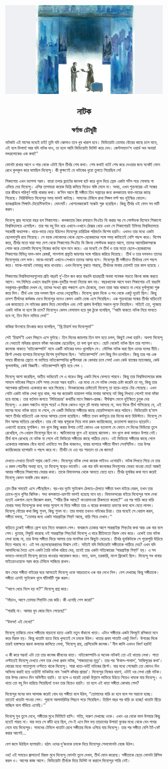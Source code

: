 <div align=center> <img src="./../metadata/images/নাটক.jpg" align="center" ></div>
<h1 align=center>নাটক</h1>
<h2 align=center>স্বর্ণাভ চৌধুরী</h2>
&#x9A8;&#x9BE;&#x99F;&#x995;&#x99F;&#x9BE; &#x98F;&#x987; &#x9AE;&#x9BE;&#x9B8;&#x9C7;&#x9B0; &#x9AE;&#x9A7;&#x9CD;&#x9AF;&#x9C7;&#x987; &#x99A;&#x9BE;&#x987;! &#x9A4;&#x9C1;&#x9AE;&#x9BF; &#x9AF;&#x9A6;&#x9BF; &#x99D;&#x9CB;&#x9B2;&#x9BE;&#x993; &#x9A4;&#x9AC;&#x9C7; &#x996;&#x9C1;&#x9AC; &#x996;&#x9BE;&#x9B0;&#x9BE;&#x9AA; &#x9B9;&#x9AC;&#x9C7;&#x964; &#x9AD;&#x9BF;&#x9A1;&#x9BF;&#x9DF;&#x9CB;&#x99F;&#x9BE; &#x9A4;&#x9CB;&#x9AE;&#x9BE;&#x9B0; &#x9AC;&#x9CC;&#x9DF;&#x9C7;&#x9B0; &#x995;&#x9BE;&#x99B;&#x9C7; &#x99A;&#x9B2;&#x9C7; &#x9AF;&#x9BE;&#x9AC;&#x9C7;, &#x98F;&#x987; &#x9AC;&#x9B2;&#x9C7; &#x9A6;&#x9BF;&#x9B2;&#x9BE;&#x9AE;! &#x986;&#x9B0; &#x9AF;&#x9A6;&#x9BF; &#x9A8;&#x9BE;&#x99F;&#x995; &#x9A6;&#x9BE;&#x993;, &#x9A4;&#x9BE; &#x9B9;&#x9B2;&#x9C7; &#x986;&#x9AE;&#x9BF; &#x9AD;&#x9BF;&#x9A1;&#x9BF;&#x9DF;&#x9CB;&#x99F;&#x9BE; &#x9A1;&#x9BF;&#x9B2;&#x9BF;&#x99F; &#x995;&#x9B0;&#x9C7; &#x9A6;&#x9C7;&#x9AC;&#x964; &#x99C;&#x9C7;&#x9A8;&#x9CD;&#x99F;&#x9B2;&#x9AE;&#x9CD;&#x9AF;&#x9BE;&#x9A8;&#x2019;&#x9B8; &#x993;&#x9DF;&#x9BE;&#x9B0;&#x9CD;&#x9A1; &#x985;&#x9AC; &#x985;&#x9A8;&#x9BE;&#x9B0;! &#x9AD;&#x9A6;&#x9CD;&#x9A6;&#x9B0;&#x9B2;&#x9CB;&#x995;&#x9C7;&#x9B0; &#x98F;&#x995; &#x995;&#x9A5;&#x9BE;!&#x2019;&#x2019;&#xA0;<br> <br>&#x9AB;&#x9CB;&#x9A8;&#x99F;&#x9BE; &#x9B0;&#x9BE;&#x996;&#x9BE;&#x9B0; &#x986;&#x997;&#x9C7; &#x993; &#x9AA;&#x9BE;&#x9B0; &#x9A5;&#x9C7;&#x995;&#x9C7; &#x98F;&#x99F;&#x9BE;&#x987; &#x99B;&#x9BF;&#x9B2; &#x9A4;&#x9C0;&#x9B0;&#x9CD;&#x9A5;&#x9B0; &#x9B6;&#x9C7;&#x9B7; &#x995;&#x9A5;&#x9BE;&#x964; &#x9B6;&#x9C7;&#x9B7; &#x995;&#x9A5;&#x9BE;&#x987; &#x9AC;&#x99F;&#x9C7;! &#x9B6;&#x9C7;&#x9B7; &#x995;&#x9B0;&#x9C7; &#x9A6;&#x9C7;&#x993;&#x9DF;&#x9BE;&#x9B0; &#x99C;&#x9A8;&#x9CD;&#x9AF; &#x9AF;&#x9A5;&#x9C7;&#x9B7;&#x9CD;&#x99F;! &#x9AB;&#x9CB;&#x9A8; &#x9B0;&#x9C7;&#x996;&#x9C7; &#x995;&#x9C1;&#x9B2;&#x995;&#x9C1;&#x9B2; &#x995;&#x9B0;&#x9C7; &#x998;&#x9BE;&#x9AE;&#x99B;&#x9BF;&#x9B2; &#x9A6;&#x9BF;&#x9AC;&#x9CD;&#x9AF;&#x9C7;&#x9A8;&#x9CD;&#x9A6;&#x9C1;&#x964; &#x995;&#x9C0; &#x995;&#x9C1;&#x995;&#x9CD;&#x9B7;&#x9A3;&#x9C7;&#x987; &#x9AF;&#x9C7; &#x9A8;&#x9BE;&#x99F;&#x995;&#x9C7;&#x9B0; &#x9A7;&#x9C1;&#x9DF;&#x9CB; &#x9A4;&#x9C1;&#x9B2;&#x9A4;&#x9C7; &#x997;&#x9BF;&#x9DF;&#x9C7;&#x99B;&#x9BF;&#x9B2; &#x9B8;&#x9C7;!<br> <br>&#x9B6;&#x9BF;&#x995;&#x9BE;&#x997;&#x9CB;&#x9DF; &#x98F;&#x996;&#x9A8; &#x9AD;&#x9CD;&#x9AF;&#x9BE;&#x9AA;&#x9B8;&#x9BE; &#x997;&#x9B0;&#x9AE;&#x964; &#x9AC;&#x9BE;&#x9B0;&#x9CB; &#x9A4;&#x9B2;&#x9BE;&#x9B0; &#x9AB;&#x9CD;&#x9B2;&#x9CD;&#x9AF;&#x9BE;&#x99F;&#x9C7;&#x9B0; &#x99C;&#x9BE;&#x9A8;&#x9B2;&#x9BE; &#x9B9;&#x9BE;&#x99F; &#x995;&#x9B0;&#x9C7; &#x996;&#x9C1;&#x9B2;&#x9C7; &#x9A6;&#x9BF;&#x9DF;&#x9C7; &#x9B8;&#x9CD;&#x9B0;&#x9C7;&#x9AB; &#x98F;&#x995;&#x99F;&#x9BE; &#x9B6;&#x9B0;&#x9CD;&#x99F;&#x9B8; &#x9AA;&#x9B0;&#x9C7; &#x9B8;&#x9CB;&#x9AB;&#x9BE;&#x9DF; &#x997;&#x9BE; &#x98F;&#x9B2;&#x9BF;&#x9DF;&#x9C7; &#x9A6;&#x9C7;&#x9DF; &#x9A6;&#x9BF;&#x9AC;&#x9CD;&#x9AF;&#x9C7;&#x9A8;&#x9CD;&#x9A6;&#x9C1;&#x964; &#x98F;&#x9B8;&#x9BF;&#x9B0; &#x9A4;&#x9BE;&#x9AA;&#x9AE;&#x9BE;&#x9A4;&#x9CD;&#x9B0;&#x9BE; &#x995;&#x9DF;&#x9C7;&#x995; &#x9A1;&#x9BF;&#x997;&#x9CD;&#x9B0;&#x9BF; &#x995;&#x9AE;&#x9BF;&#x9DF;&#x9C7; &#x9A6;&#x9BF;&#x9DF;&#x9C7;&#x993; &#x9B8;&#x9CD;&#x9AC;&#x9B8;&#x9CD;&#x9A4;&#x9BF; &#x9AE;&#x9C7;&#x9B2;&#x9C7; &#x9A8;&#x9BE;&#x964; &#x985;&#x9A5;&#x99A;, &#x98F;&#x996;&#x9A8; &#x9B6;&#x9C1;&#x995;&#x9CD;&#x9B0;&#x9AC;&#x9BE;&#x9B0;&#x9C7;&#x9B0; &#x98F;&#x987; &#x9B8;&#x9A8;&#x9CD;&#x9A7;&#x9C7;&#x9DF; &#x9A4;&#x9BE;&#x9B0; &#x99C;&#x9C0;&#x9AC;&#x9A8;&#x9C7; &#x9AA;&#x9B0;&#x9BF;&#x9AA;&#x9C2;&#x9B0;&#x9CD;&#x9A3; &#x9B6;&#x9BE;&#x9A8;&#x9CD;&#x9A4;&#x9BF; &#x9A5;&#x9BE;&#x995;&#x9BE;&#x9B0; &#x995;&#x9A5;&#x9BE;&#x964; &#x995;&#x2019;&#x9A6;&#x9BF;&#x9A8; &#x986;&#x997;&#x9C7; &#x9B8;&#x9CD;&#x9A4;&#x9CD;&#x9B0;&#x9C0; &#x9B8;&#x999;&#x9CD;&#x997;&#x9C0;&#x9A4;&#x9BE; &#x9A4;&#x9BF;&#x9A8; &#x9B8;&#x9AA;&#x9CD;&#x9A4;&#x9BE;&#x9B9;&#x9C7;&#x9B0; &#x99C;&#x9A8;&#x9CD;&#x9AF; &#x995;&#x9B2;&#x995;&#x9BE;&#x9A4;&#x9BE;&#x9DF; &#x9AC;&#x9BE;&#x9AC;&#x9BE;-&#x9AE;&#x9BE;&#x9DF;&#x9C7;&#x9B0; &#x995;&#x9BE;&#x99B;&#x9C7;&#xA0; &#x997;&#x9BF;&#x9DF;&#x9C7;&#x99B;&#x9C7;&#x964; &#x9A8;&#x9BF;&#x9B0;&#x9BF;&#x9AC;&#x9BF;&#x9B2;&#x9BF;&#x9A4;&#x9C7; &#x9A6;&#x9BF;&#x9AC;&#x9CD;&#x9AF;&#x9C7;&#x9A8;&#x9CD;&#x9A6;&#x9C1;&#x9B0; &#x9B8;&#x9AE;&#x9DF; &#x9AD;&#x9BE;&#x9B2;&#x987; &#x995;&#x9BE;&#x99F;&#x99B;&#x9C7;&#x964; &#x9B8;&#x9BE;&#x9AE;&#x9A8;&#x9C7;&#x9B0; &#x99F;&#x9C7;&#x9AC;&#x9BF;&#x9B2;&#x9C7; &#x9B0;&#x9BE;&#x996;&#x9BE; &#x9B8;&#x9BF;&#x999;&#x9CD;&#x997;&#x9B2; &#x9AE;&#x9B2;&#x9CD;&#x99F; &#x9B8;&#x9CD;&#x995;&#x99A; &#x9B9;&#x9C1;&#x987;&#x9B8;&#x9CD;&#x995;&#x9BF;&#x9B0; &#x9AC;&#x9CB;&#x9A4;&#x9B2;&#x964; &#x9AC;&#x9CD;&#x9AF;&#x9BE;&#x995;&#x997;&#x9CD;&#x9B0;&#x9BE;&#x989;&#x9A8;&#x9CD;&#x9A1;&#x9C7; &#x9B8;&#x9BF;&#x9AE;&#x9CD;&#x9AB;&#x9A8;&#x9BF; &#x99F;&#x9CB;&#x9DF;&#x9C7;&#x9A8;&#x9CD;&#x99F;&#x9BF;&#x9AB;&#x9BE;&#x987;&#x9AD;&#x964; &#x9AE;&#x9CB;&#x9CE;&#x9B8;&#x9BE;&#x9B0;&#x9CD;&#x99F;&#x964; &#x996;&#x9CB;&#x9B6;&#x9AE;&#x9C7;&#x99C;&#x9BE;&#x99C;&#x9C7;&#x987; &#x9B8;&#x9A8;&#x9CD;&#x9A7;&#x9C7;&#x99F;&#x9BE; &#x9B6;&#x9C1;&#x9B0;&#x9C1; &#x9B9;&#x9DF;&#x9C7;&#x99B;&#x9BF;&#x9B2;&#x964; &#x995;&#x9BF;&#x9A8;&#x9CD;&#x9A4;&#x9C1; &#x9A4;&#x9C0;&#x9B0;&#x9CD;&#x9A5;&#x9B0; &#x993;&#x987; &#x9AB;&#x9CB;&#x9A8; &#x9B8;&#x9AC; &#x9AE;&#x9BE;&#x99F;&#x9BF; &#x995;&#x9B0;&#x9B2;&#x964;<br> <br>&#x9A6;&#x9BF;&#x9AC;&#x9CD;&#x9AF;&#x9C7;&#x9A8;&#x9CD;&#x9A6;&#x9C1; &#x9AA;&#x9CD;&#x9B0;&#x9BE;&#x9DF; &#x9AA;&#x9A8;&#x9C7;&#x9B0;&#x9CB; &#x9AC;&#x99B;&#x9B0; &#x9B9;&#x9B2; &#x9B6;&#x9BF;&#x995;&#x9BE;&#x997;&#x9CB;&#x9DF;&#x964; &#x995;&#x9B2;&#x995;&#x9BE;&#x9A4;&#x9BE;&#x9DF; &#x99C;&#x9C8;&#x9AC; &#x9B0;&#x9B8;&#x9BE;&#x9DF;&#x9A8;&#x9C7; &#x9AA;&#x9BF;&#x98F;&#x987;&#x99A; &#x9A1;&#x9BF; &#x995;&#x9B0;&#x9BE;&#x9B0; &#x9AA;&#x9B0; &#x9B8;&#x9C7; &#x9AA;&#x9CB;&#x9B8;&#x9CD;&#x99F;&#x9A1;&#x995; &#x9B9;&#x9BF;&#x9B8;&#x9C7;&#x9AC;&#x9C7; &#x9B6;&#x9BF;&#x995;&#x9BE;&#x997;&#x9CB; &#x9AC;&#x9BF;&#x9B6;&#x9CD;&#x9AC;&#x9AC;&#x9BF;&#x9A6;&#x9CD;&#x9AF;&#x9BE;&#x9B2;&#x9DF;&#x9C7; &#x98F;&#x9B8;&#x9C7;&#x99B;&#x9BF;&#x9B2;&#x964; &#x9A4;&#x9BE;&#x9B0; &#x9AA;&#x9B0; &#x9AC;&#x9B9;&#x9C1; &#x9A6;&#x9BF;&#x9A8; &#x9A7;&#x9B0;&#x9C7; &#x98F;&#x996;&#x9BE;&#x9A8;&#x9C7;-&#x993;&#x996;&#x9BE;&#x9A8;&#x9C7; &#x9A0;&#x9CB;&#x995;&#x9CD;&#x995;&#x9B0; &#x996;&#x9C7;&#x9DF;&#x9C7; &#x98F;&#x996;&#x9A8; &#x9B8;&#x9C7; &#x9B6;&#x9BF;&#x995;&#x9BE;&#x997;&#x9CB;&#x9B0;&#x987; &#x987;&#x9B2;&#x9BF;&#x9A8;&#x9DF; &#x9AC;&#x9BF;&#x9B6;&#x9CD;&#x9AC;&#x9AC;&#x9BF;&#x9A6;&#x9CD;&#x9AF;&#x9BE;&#x9B2;&#x9DF;&#x9C7; &#x9B8;&#x9B9;&#x995;&#x9BE;&#x9B0;&#x9C0; &#x985;&#x9A7;&#x9CD;&#x9AF;&#x9BE;&#x9AA;&#x995;&#x964; &#x9A7;&#x9BE;&#x9B0;&#x9C7;-&#x9AD;&#x9BE;&#x9B0;&#x9C7; &#x9AC;&#x9C7;&#x9DC;&#x9C7; &#x989;&#x9A0;&#x9B2;&#x9C7;&#x993; &#x9A6;&#x9BF;&#x9AC;&#x9CD;&#x9AF;&#x9C7;&#x9A8;&#x9CD;&#x9A6;&#x9C1;&#x9B0; &#x99A;&#x9BE;&#x9B0;&#x9BF;&#x9A4;&#x9CD;&#x9B0;&#x9BF;&#x995; &#x9AA;&#x9B0;&#x9BF;&#x9AC;&#x9B0;&#x9CD;&#x9A4;&#x9A8; &#x9AC;&#x9BF;&#x9B6;&#x9C7;&#x9B7; &#x9B9;&#x9DF;&#x9A8;&#x9BF;&#x964; &#x98F;&#x996;&#x9A8;&#x993; &#x9A4;&#x9BE;&#x9B0; &#x9AE;&#x9A7;&#x9CD;&#x9AF;&#x9C7; &#x98F;&#x995;&#x99F;&#x9BE; &#x99B;&#x9C7;&#x9B2;&#x9C7;&#x9AE;&#x9BE;&#x9A8;&#x9C1;&#x9B7;&#x9BF; &#x9B0;&#x9DF;&#x9C7; &#x997;&#x9BF;&#x9DF;&#x9C7;&#x99B;&#x9C7;&#x964; &#x9B8;&#x9C7; &#x9AC;&#x9DF;&#x9B8;&#x9CD;&#x995; &#x9B2;&#x9CB;&#x995;&#x9C7;&#x9A6;&#x9C7;&#x9B0; &#x9A5;&#x9C7;&#x995;&#x9C7; &#x99B;&#x9C7;&#x9B2;&#x9C7;-&#x99B;&#x9CB;&#x995;&#x9B0;&#x9BE;&#x9A6;&#x9C7;&#x9B0; &#x9B8;&#x999;&#x9CD;&#x997;&#x9C7; &#x9B8;&#x9AE;&#x9DF; &#x995;&#x9BE;&#x99F;&#x9BE;&#x9A4;&#x9C7;&#x987; &#x9AC;&#x9C7;&#x9B6;&#x9BF; &#x9AA;&#x99B;&#x9A8;&#x9CD;&#x9A6; &#x995;&#x9B0;&#x9C7;&#x964; &#x9AC;&#x9BF;&#x9B6;&#x9C7;&#x9B7; &#x995;&#x9B0;&#x9C7;, &#x9A4;&#x9C0;&#x9B0;&#x9CD;&#x9A5;&#x9B0; &#x9AE;&#x9A4;&#x9CB; &#x9AF;&#x9BE;&#x9B0;&#x9BE; &#x9B8;&#x9A6;&#x9CD;&#x9AF; &#x9A6;&#x9C7;&#x9B6; &#x9A5;&#x9C7;&#x995;&#x9C7; &#x9B6;&#x9BF;&#x995;&#x9BE;&#x997;&#x9CB;&#x9DF; &#x9AA;&#x9BF;&#x98F;&#x987;&#x99A; &#x9A1;&#x9BF; &#x995;&#x9BF;&#x982;&#x9AC;&#x9BE; &#x9AA;&#x9CB;&#x9B8;&#x9CD;&#x99F;&#x9A1;&#x995; &#x995;&#x9B0;&#x9A4;&#x9C7; &#x986;&#x9B8;&#x9C7;, &#x9A4;&#x9BE;&#x9A6;&#x9C7;&#x9B0; &#x986;&#x9AE;&#x9C7;&#x9B0;&#x9BF;&#x995;&#x9BE;&#x9B8;&#x9AE;&#x9CD;&#x9AC;&#x9A8;&#x9CD;&#x9A7;&#x9C7; &#x9AA;&#x9CB;&#x995;&#x9CD;&#x9A4; &#x995;&#x9B0;&#x9C7; &#x9A4;&#x9CB;&#x9B2;&#x9BE;&#x99F;&#x9BE; &#x9A6;&#x9BF;&#x9AC;&#x9CD;&#x9AF;&#x9C7;&#x9A8;&#x9CD;&#x9A6;&#x9C1; &#x9A8;&#x9BF;&#x99C;&#x9C7;&#x9B0; &#x995;&#x9B0;&#x9CD;&#x9A4;&#x9AC;&#x9CD;&#x9AF; &#x9AC;&#x9B2;&#x9C7; &#x9AE;&#x9A8;&#x9C7; &#x995;&#x9B0;&#x9C7;&#x964; &#x98F;&#x9B0; &#x9AE;&#x9A7;&#x9CD;&#x9AF;&#x9C7;&#x987; &#x9B8;&#x9C7; &#x9A4;&#x9C0;&#x9B0;&#x9CD;&#x9A5; &#x993; &#x9A4;&#x9BE;&#x9B0; &#x9AE;&#x9A4;&#x9CB; &#x99B;&#x9C7;&#x9B2;&#x9C7;-&#x99B;&#x9CB;&#x995;&#x9B0;&#x9BE;&#x9A6;&#x9C7;&#x9B0; &#x9B6;&#x9BF;&#x995;&#x9BE;&#x997;&#x9CB;&#x9B0; &#x9AC;&#x9BF;&#x9AD;&#x9BF;&#x9A8;&#x9CD;&#x9A8; &#x9AD;&#x9BE;&#x9B2;-&#x9AD;&#x9BE;&#x9B2; &#x9B0;&#x9C7;&#x9B8;&#x9CD;&#x9A4;&#x9B0;&#x9BE;&#x981;, &#x9AA;&#x9BE;&#x9A8;&#x9B6;&#x9BE;&#x9B2;&#x9BE; &#x9AA;&#x9CD;&#x9B0;&#x9AD;&#x9C3;&#x9A4;&#x9BF; &#x99C;&#x9BE;&#x9DF;&#x997;&#x9BE;&#x9B0; &#x9B8;&#x999;&#x9CD;&#x997;&#x9C7; &#x9AA;&#x9B0;&#x9BF;&#x99A;&#x9DF; &#x995;&#x9B0;&#x9BF;&#x9DF;&#x9C7; &#x9A6;&#x9BF;&#x9DF;&#x9C7;&#x99B;&#x9C7;&#x964;&#xA0; &#x9A4;&#x9C0;&#x9B0;&#x9CD;&#x9A5; &#x993; &#x9A4;&#x9BE;&#x9B0; &#x9A6;&#x9B2;&#x9AC;&#x9B2;&#x993; &#x9A4;&#x9BE;&#x9A6;&#x9C7;&#x9B0; &#x9A6;&#x9BF;&#x9AC;&#x9CD;&#x9AF;&#x9C7;&#x9A8;&#x9CD;&#x9A6;&#x9C1;&#x9A6;&#x9BE;&#x9B0; &#x9AC;&#x9C7;&#x9B6; &#x9AD;&#x995;&#x9CD;&#x9A4;&#x964; &#x9AE;&#x9BE;&#x99D;&#x9C7;-&#x9AE;&#x9BE;&#x99D;&#x9C7;&#x987; &#x98F;&#x996;&#x9BE;&#x9A8;&#x9C7;-&#x9B8;&#x9C7;&#x996;&#x9BE;&#x9A8;&#x9C7; &#x9A4;&#x9BE;&#x9A6;&#x9C7;&#x9B0; &#x986;&#x9B8;&#x9B0; &#x9AC;&#x9B8;&#x9C7;&#x964; &#x9A6;&#x9BF;&#x9AC;&#x9CD;&#x9AF;&#x9C7;&#x9A8;&#x9CD;&#x9A6;&#x9C1;&#x9B0; &#x9B8;&#x9CD;&#x9A4;&#x9CD;&#x9B0;&#x9C0; &#x9B8;&#x999;&#x9CD;&#x997;&#x9C0;&#x9A4;&#x9BE;&#x993; &#x9A4;&#x9C0;&#x9B0;&#x9CD;&#x9A5;&#x9A6;&#x9C7;&#x9B0; &#x9AC;&#x9C7;&#x9B6; &#x9AA;&#x99B;&#x9A8;&#x9CD;&#x9A6; &#x995;&#x9B0;&#x9C7;&#x964; &#x9AE;&#x9BE;&#x99D;&#x9C7;-&#x9AE;&#x9BE;&#x99D;&#x9C7;&#x987; &#x9A8;&#x9C7;&#x9AE;&#x9A8;&#x9CD;&#x9A4;&#x9A8;&#x9CD;&#x9A8; &#x995;&#x9B0;&#x9C7; &#x996;&#x9BE;&#x993;&#x9DF;&#x9BE;&#x9DF;&#x964; &#x98F;&#x996;&#x9A8; &#x9A6;&#x9BF;&#x9AC;&#x9CD;&#x9AF;&#x9C7;&#x9A8;&#x9CD;&#x9A6;&#x9C1; &#x9AC;&#x9C1;&#x99D;&#x9A4;&#x9C7; &#x9AA;&#x9BE;&#x9B0;&#x99B;&#x9C7;, &#x9A4;&#x9C0;&#x9B0;&#x9CD;&#x9A5;&#x9A6;&#x9C7;&#x9B0; &#x9AE;&#x9BE;&#x9A5;&#x9BE;&#x9DF; &#x9A4;&#x9CB;&#x9B2;&#x9BE;&#x987; &#x9A4;&#x9BE;&#x9B0; &#x995;&#x9BE;&#x9B2; &#x9B9;&#x9DF;&#x9C7;&#x99B;&#x9C7; &#x964;<br> <br>&#x9B6;&#x9BF;&#x995;&#x9BE;&#x997;&#x9CB;&#x9B0; &#x9AC;&#x9BF;&#x9B6;&#x9CD;&#x9AC;&#x9AC;&#x9BF;&#x9A6;&#x9CD;&#x9AF;&#x9BE;&#x9B2;&#x9DF;&#x997;&#x9C1;&#x9B2;&#x9CB;&#x9DF; &#x9AA;&#x9CD;&#x9B0;&#x9A4;&#x9BF; &#x9AC;&#x99B;&#x9B0;&#x987; &#x9A6;&#x9C1;&#x2019;-&#x9A4;&#x9BF;&#x9A8; &#x99C;&#x9A8; &#x995;&#x9B0;&#x9C7; &#x9AC;&#x9BE;&#x999;&#x9BE;&#x9B2;&#x9BF; &#x99B;&#x9BE;&#x9A4;&#x9CD;&#x9B0;&#x99B;&#x9BE;&#x9A4;&#x9CD;&#x9B0;&#x9C0; &#x985;&#x9A5;&#x9AC;&#x9BE; &#x997;&#x9AC;&#x9C7;&#x9B7;&#x995; &#x9AA;&#x9DC;&#x9A4;&#x9C7; &#x995;&#x9BF;&#x982;&#x9AC;&#x9BE; &#x995;&#x9BE;&#x99C; &#x995;&#x9B0;&#x9A4;&#x9C7; &#x986;&#x9B8;&#x9C7;&#x964; &#x9B8;&#x9AC; &#x9AE;&#x9BF;&#x9B2;&#x9BF;&#x9DF;&#x9C7; &#x98F;&#x996;&#x9BE;&#x9A8;&#x9C7; &#x9AC;&#x9BE;&#x999;&#x9BE;&#x9B2;&#x9BF; &#x9AF;&#x9C1;&#x9AC;&#x995;-&#x9AF;&#x9C1;&#x9AC;&#x9A4;&#x9C0;&#x9B0; &#x9B8;&#x982;&#x996;&#x9CD;&#x9AF;&#x9BE; &#x9A8;&#x9BF;&#x9A4;&#x9BE;&#x9A8;&#x9CD;&#x9A4; &#x995;&#x9AE; &#x9A8;&#x9DF;&#x964; &#x9AC;&#x99B;&#x9B0;&#x996;&#x9BE;&#x9A8;&#x9C7;&#x995; &#x986;&#x997;&#x9C7; &#x9AF;&#x996;&#x9A8; &#x9B6;&#x9BF;&#x995;&#x9BE;&#x997;&#x9CB;&#x9B0; &#x98F;&#x987; &#x9AC;&#x9BE;&#x999;&#x9BE;&#x9B2;&#x9BF; &#x9A8;&#x9AC;&#x995;&#x9C1;&#x9AE;&#x9BE;&#x9B0;-&#x995;&#x9C1;&#x9AE;&#x9BE;&#x9B0;&#x9C0;&#x9B0;&#x9BE; &#x9A6;&#x9C7;&#x996;&#x9B2; &#x9AF;&#x9C7;, &#x9A4;&#x9BE;&#x9A6;&#x9C7;&#x9B0; &#x9B8;&#x982;&#x996;&#x9CD;&#x9AF;&#x9BE; &#x9AA;&#x9CD;&#x9B0;&#x9BE;&#x9DF; &#x9AA;&#x99E;&#x9CD;&#x99A;&#x9BE;&#x9B6;&#x9C7; &#x98F;&#x9B8;&#x9C7; &#x9A0;&#x9C7;&#x995;&#x9C7;&#x99B;&#x9C7;, &#x9A4;&#x996;&#x9A8; &#x9A4;&#x9BE;&#x9B0;&#x9BE; &#x986;&#x9B0; &#x9A5;&#x9BE;&#x995;&#x9A4;&#x9C7; &#x9A8;&#x9BE; &#x9AA;&#x9C7;&#x9B0;&#x9C7; &#x9A6;&#x9C1;&#x9B0;&#x9CD;&#x997;&#x9BE;&#x9AA;&#x9C1;&#x99C;&#x9CB; &#x9B6;&#x9C1;&#x9B0;&#x9C1; &#x995;&#x9B0;&#x9C7; &#x9A6;&#x9BF;&#x9B2;&#x964; &#x9A4;&#x9C0;&#x9B0;&#x9CD;&#x9A5; &#x98F;&#x9AC;&#x982; &#x9A4;&#x9BE;&#x9B0; &#x9A6;&#x9B2;&#x9AC;&#x9B2; &#x99B;&#x9BF;&#x9B2; &#x98F;&#x9A6;&#x9C7;&#x9B0; &#x9A8;&#x9C7;&#x9A4;&#x9C3;&#x9B8;&#x9CD;&#x9A5;&#x9BE;&#x9A8;&#x9C0;&#x9DF;&#x964; &#x9A6;&#x9BF;&#x9AC;&#x9CD;&#x9AF;&#x9C7;&#x9A8;&#x9CD;&#x9A6;&#x9C1; &#x9AA;&#x9CD;&#x9B0;&#x9A5;&#x9AE; &#x9A6;&#x9BF;&#x995;&#x9C7; &#x98F; &#x9B8;&#x9AC; &#x9A5;&#x9C7;&#x995;&#x9C7; &#x98F;&#x995;&#x99F;&#x9C1; &#x9A6;&#x9C2;&#x9B0;&#x9C7;&#x987; &#x99B;&#x9BF;&#x9B2;&#x964; &#x995;&#x9BF;&#x9A8;&#x9CD;&#x9A4;&#x9C1; &#x995;&#x9CD;&#x9B0;&#x9AE;&#x9B6; &#x9A4;&#x9C0;&#x9B0;&#x9CD;&#x9A5;&#x9A6;&#x9C7;&#x9B0; &#x995;&#x9B0;&#x9CD;&#x9AE;&#x995;&#x9BE;&#x9A3;&#x9CD;&#x9A1; &#x9A6;&#x9C7;&#x996;&#x9C7; &#x9A6;&#x9BF;&#x9AC;&#x9CD;&#x9AF;&#x9C7;&#x9A8;&#x9CD;&#x9A6;&#x9C1;&#x9B0; &#x9AE;&#x9A8;&#x9C7;&#x993; &#x995;&#x9C7;&#x9AE;&#x9A8; &#x98F;&#x995;&#x99F;&#x9BE; &#x9A4;&#x9C7;&#x99C; &#x98F;&#x9B8;&#x9C7; &#x997;&#x9BF;&#x9DF;&#x9C7;&#x99B;&#x9BF;&#x9B2;&#x964; &#x98F;&#x995; &#x9B6;&#x9C1;&#x995;&#x9CD;&#x9B0;&#x9AC;&#x9BE;&#x9B0;&#x9C7;&#x9B0; &#x9B8;&#x9A8;&#x9CD;&#x9A7;&#x9C7;&#x9DF; &#x9A4;&#x9C0;&#x9B0;&#x9CD;&#x9A5;&#x9B0; &#x9AC;&#x9BE;&#x9A1;&#x9BC;&#x9BF;&#x9A4;&#x9C7;&#x987; &#x98F;&#x995; &#x99C;&#x9AE;&#x9BE;&#x9DF;&#x9C7;&#x9A4;&#x9C7; &#x9B8;&#x9C7; &#x9A8;&#x9BE;&#x99F;&#x995;&#x9C7;&#x9B0; &#x9AA;&#x9CD;&#x9B0;&#x9B8;&#x9CD;&#x9A4;&#x9BE;&#x9AC; &#x9A6;&#x9BF;&#x9DF;&#x9C7; &#x9AB;&#x9C7;&#x9B2;&#x9C7;&#x99B;&#x9BF;&#x9B2; &#x98F;&#x9AC;&#x982; &#x9B8;&#x9C7;&#x987; &#x9AA;&#x9CD;&#x9B0;&#x9B8;&#x9CD;&#x9A4;&#x9BE;&#x9AC; &#x989;&#x9AA;&#x9B8;&#x9CD;&#x9A5;&#x9BF;&#x9A4; &#x9B8;&#x995;&#x9B2;&#x9C7; &#x9B2;&#x9C1;&#x9AB;&#x9C7; &#x9A8;&#x9BF;&#x9DF;&#x9C7;&#x99B;&#x9BF;&#x9B2;&#x964; &#x9B8;&#x9A4;&#x9CD;&#x9AF;&#x9BF;&#x987; &#x9A4;&#x9CB;, &#x9AA;&#x9C1;&#x99C;&#x9CB;&#x9DF; &#x98F;&#x995;&#x99F;&#x9BE; &#x9A8;&#x9BE;&#x99F;&#x995; &#x9A8;&#x9BE; &#x9B9;&#x9B2;&#x9C7; &#x995;&#x9BF; &#x99A;&#x9B2;&#x9C7;? &#x9A6;&#x9BF;&#x9AC;&#x9CD;&#x9AF;&#x9C7;&#x9A8;&#x9CD;&#x9A6;&#x9C1;&#x993; &#x995;&#x9C7;&#x9AE;&#x9A8; &#x9AC;&#x9C7;&#x9B8;&#x9BE;&#x9AE;&#x9BE;&#x9B2; &#x9B9;&#x9DF;&#x9C7; &#x9AC;&#x9C1;&#x995; &#x9A0;&#x9C1;&#x995;&#x9C7; &#x9AC;&#x9B2;&#x9C7;&#x99B;&#x9BF;&#x9B2;, &#x2018;&#x2018;&#x986;&#x9AE;&#x9BF; &#x9A5;&#x9BE;&#x995;&#x9A4;&#x9C7; &#x9A8;&#x9BE;&#x99F;&#x995; &#x9A8;&#x9BF;&#x9DF;&#x9C7; &#x9AD;&#x9BE;&#x9AC;&#x9A4;&#x9C7; &#x9B9;&#x9AC;&#x9C7; &#x9A8;&#x9BE;, &#x9A4;&#x9BF;&#x9A8; &#x9A6;&#x9BF;&#x9A8;&#x9C7; &#x9A8;&#x9BE;&#x9AE;&#x9BF;&#x9DF;&#x9C7; &#x9A6;&#x9C7;&#x9AC;!&#x2019;&#x2019;<br> <br>&#x9AC;&#x9BE;&#x995;&#x9BF;&#x9B0;&#x9BE; &#x989;&#x9CE;&#x9B8;&#x9BE;&#x9B9;&#x9C7; &#x99A;&#x9BF;&#x9CE;&#x995;&#x9BE;&#x9B0; &#x995;&#x9B0;&#x9C7; &#x9AC;&#x9B2;&#x9C7;&#x99B;&#x9BF;&#x9B2;, &#x2018;&#x2018;&#x9A5;&#x9CD;&#x9B0;&#x9BF; &#x99A;&#x9BF;&#x9DF;&#x9BE;&#x9B0;&#x9CD;&#x9B8; &#x9AB;&#x9B0; &#x9A6;&#x9BF;&#x9AC;&#x9CD;&#x9AF;&#x9C7;&#x9A8;&#x9CD;&#x9A6;&#x9C1;&#x9A6;&#x9BE;!&#x2019;&#x2019;<br> <br>&#x9B8;&#x9C7;&#x987; &#x2018;&#x99A;&#x9BF;&#x9DF;&#x9BE;&#x9B0;&#x9CD;&#x9B8;&#x2019;&#x987; &#x98F;&#x996;&#x9A8; &#x9AA;&#x9BF;&#x99B;&#x9A8;&#x9C7; &#x98F;&#x9B8;&#x9C7; &#x9AB;&#x9C1;&#x99F;&#x99B;&#x9C7;&#x964; &#x9A4;&#x9BF;&#x9A8; &#x9A6;&#x9BF;&#x9A8;&#x9C7;&#x9B0; &#x99C;&#x9BE;&#x9DF;&#x997;&#x9BE;&#x9DF; &#x9A4;&#x9BF;&#x9A8; &#x9AE;&#x9BE;&#x9B8; &#x9B9;&#x9A4;&#x9C7; &#x99A;&#x9B2;&#x9B2;, &#x995;&#x9BF;&#x99B;&#x9C1;&#x987; &#x9B2;&#x9C7;&#x996;&#x9BE; &#x9B9;&#x9DF;&#x9A8;&#x9BF;&#x964; &#x985;&#x9AC;&#x9B6;&#x9CD;&#x9AF; &#x9A6;&#x9BF;&#x9AC;&#x9CD;&#x9AF;&#x9C7;&#x9A8;&#x9CD;&#x9A6;&#x9C1; &#x9AF;&#x9C7; &#x9A8;&#x9C7;&#x9B9;&#x9BE;&#x9A4;&#x987; &#x9AE;&#x9A6;&#x9BF;&#x9B0;&#x9BE;&#x9B0; &#x9AA;&#x9CD;&#x9B0;&#x9AD;&#x9BE;&#x9AC;&#x9C7; &#x9AB;&#x9BE;&#x981;&#x995;&#x9BE; &#x986;&#x993;&#x9DF;&#x9BE;&#x99C; &#x99B;&#x9C7;&#x9DC;&#x9C7;&#x99B;&#x9BF;&#x9B2;, &#x9A4;&#x9BE; &#x9AC;&#x9B2;&#x9BE; &#x9AD;&#x9C1;&#x9B2; &#x9B9;&#x9AC;&#x9C7;&#x964; &#x99B;&#x9CB;&#x99F; &#x9A5;&#x9C7;&#x995;&#x9C7;&#x987; &#x9A8;&#x9BE;&#x99F;&#x995; &#x99B;&#x9BF;&#x9B2; &#x9A4;&#x9BE;&#x9B0; &#x9AA;&#x9CD;&#x9AF;&#x9BE;&#x9B6;&#x9A8;&#x964; &#x995;&#x9B2;&#x9C7;&#x99C;&#x9C7; &#x9A5;&#x9BE;&#x995;&#x9A4;&#x9C7; &#x2018;&#x9A8;&#x9BE;&#x99F;&#x9CD;&#x9AF;&#x995;&#x9CB;&#x9AE;&#x9CD;&#x9AA;&#x9BE;&#x9A8;&#x9BF;&#x2019; &#x9A8;&#x9BE;&#x9AE;&#x9C7; &#x98F;&#x995;&#x99F;&#x9BF; &#x9A8;&#x9BE;&#x99F;&#x995;&#x9C7;&#x9B0; &#x9A6;&#x9B2;&#x993; &#x996;&#x9C1;&#x9B2;&#x9C7;&#x99B;&#x9BF;&#x9B2; &#x9B8;&#x9C7;&#x964; &#x9AE;&#x9CC;&#x9B2;&#x9BF;&#x995; &#x9A8;&#x9BE;&#x99F;&#x995; &#x995;&#x9B0;&#x9BE; &#x99B;&#x9BF;&#x9B2; &#x993;&#x9A6;&#x9C7;&#x9B0; &#x9A6;&#x9B2;&#x9C7;&#x9B0; &#x9A8;&#x9C0;&#x9A4;&#x9BF;&#x964; &#x9B8;&#x9CD;&#x995;&#x9CD;&#x9B0;&#x9BF;&#x9AA;&#x9CD;&#x99F; &#x9B2;&#x9C7;&#x996;&#x9BE;&#x9B0; &#x9AC;&#x9CD;&#x9AF;&#x9BE;&#x9AA;&#x9BE;&#x9B0;&#x9C7; &#x9A6;&#x9BF;&#x9AC;&#x9CD;&#x9AF;&#x9C7;&#x9A8;&#x9CD;&#x9A6;&#x9C1;&#x9B0; &#x9AC;&#x9BF;&#x9B6;&#x9C7;&#x9B7; &#x9AE;&#x9C1;&#x9A8;&#x9B6;&#x9BF;&#x9DF;&#x9BE;&#x9A8;&#x9BE; &#x99B;&#x9BF;&#x9B2;&#x964; &#x2018;&#x9A8;&#x9BE;&#x99F;&#x9CD;&#x9AF;&#x995;&#x9CB;&#x9AE;&#x9CD;&#x9AA;&#x9BE;&#x9A8;&#x9BF;&#x2019; &#x9AC;&#x9C7;&#x9B6; &#x995;&#x9BF;&#x99B;&#x9C1; &#x9A6;&#x9BF;&#x9A8; &#x99A;&#x9B2;&#x9C7;&#x99B;&#x9BF;&#x9B2;&#x964; &#x995;&#x9BF;&#x9A8;&#x9CD;&#x9A4;&#x9C1; &#x9A4;&#x9BE;&#x9B0; &#x9AA;&#x9B0; &#x98F;&#x995; &#x9B8;&#x9AE;&#x9DF;&#x9C7; &#x99C;&#x9C0;&#x9AC;&#x9A8;&#x9C7;&#x9B0; &#x9B8;&#x9CD;&#x9B0;&#x9CB;&#x9A4;&#x9C7; &#x997;&#x9BE; &#x9AD;&#x9BE;&#x9B8;&#x9BF;&#x9DF;&#x9C7; &#x9A8;&#x9BE;&#x99F;&#x9CD;&#x9AF;&#x995;&#x9CB;&#x9AE;&#x9CD;&#x9AA;&#x9BE;&#x9A8;&#x9BF;&#x9B0; &#x995;&#x9C1;&#x9B6;&#x9C0;&#x9B2;&#x9AC;&#x9B0;&#x9BE; &#x995;&#x9C7; &#x995;&#x9CB;&#x9A5;&#x9BE;&#x9DF; &#x99A;&#x9B2;&#x9C7; &#x997;&#x9C7;&#x9B2;! &#x98F;&#x996;&#x9A8; &#x995;&#x9C7;&#x989; &#x9AC;&#x9CD;&#x9AF;&#x9BE;&#x999;&#x9CD;&#x995;&#x9C7;&#x9B0; &#x9AE;&#x9CD;&#x9AF;&#x9BE;&#x9A8;&#x9C7;&#x99C;&#x9BE;&#x9B0;, &#x995;&#x9C7;&#x989; &#x9B8;&#x9CD;&#x995;&#x9C1;&#x9B2;&#x9AE;&#x9BE;&#x9B8;&#x9CD;&#x99F;&#x9BE;&#x9B0;, &#x995;&#x9C7;&#x989; &#x9AC;&#x9BF;&#x99C;&#x9CD;&#x99E;&#x9BE;&#x9A8;&#x9C0;&#x964; &#x9A8;&#x9BE;&#x99F;&#x9CD;&#x9AF;&#x995;&#x9CB;&#x9AE;&#x9CD;&#x9AA;&#x9BE;&#x9A8;&#x9BF; &#x9B8;&#x9CD;&#x9AE;&#x9C3;&#x9A4;&#x9BF; &#x9B9;&#x9DF;&#x9C7; &#x997;&#x9C7;&#x9B2; &#x964;&#xA0;<br> <br>&#x9A6;&#x9BF;&#x9AC;&#x9CD;&#x9AF;&#x9C7;&#x9A8;&#x9CD;&#x9A6;&#x9C1; &#x986;&#x9B6;&#x9BE; &#x995;&#x9B0;&#x9C7;&#x99B;&#x9BF;&#x9B2;, &#x985;&#x9A4;&#x9C0;&#x9A4; &#x9AD;&#x9BE;&#x999;&#x9BF;&#x9DF;&#x9C7;&#x987; &#x9B8;&#x9C7; &#x98F; &#x9AC;&#x9BE;&#x9B0;&#x9C7;&#x993; &#x995;&#x9BF;&#x99B;&#x9C1; &#x98F;&#x995;&#x99F;&#x9BE; &#x9B2;&#x9BF;&#x996;&#x9C7; &#x9AB;&#x9C7;&#x9B2;&#x9A4;&#x9C7; &#x9AA;&#x9BE;&#x9B0;&#x9AC;&#x9C7;&#x964; &#x995;&#x9BF;&#x9A8;&#x9CD;&#x9A4;&#x9C1; &#x9A4;&#x9BE;&#x9B0; &#x9AC;&#x9BF;&#x9B6;&#x9CD;&#x9AC;&#x9AC;&#x9BF;&#x9A6;&#x9CD;&#x9AF;&#x9BE;&#x9B2;&#x9DF;&#x9C7;&#x9B0; &#x995;&#x9BE;&#x99C; &#x9B8;&#x9BE;&#x9AE;&#x9B2;&#x9C7; &#x9A8;&#x9BE;&#x99F;&#x995;&#x9C7;&#x9B0; &#x9AA;&#x9BF;&#x99B;&#x9A8;&#x9C7; &#x9AC;&#x9C7;&#x9B6;&#x9BF; &#x9B8;&#x9AE;&#x9DF; &#x9A6;&#x9C7;&#x993;&#x9DF;&#x9BE; &#x9B8;&#x9AE;&#x9CD;&#x9AD;&#x9AC; &#x9B9;&#x9DF;&#x9A8;&#x9BF;&#x964; &#x98F;&#x9B0; &#x9AE;&#x9A7;&#x9CD;&#x9AF;&#x9C7; &#x9AF;&#x9C7; &#x9B8;&#x9C7; &#x9A8;&#x9BE;&#x99F;&#x995; &#x9B2;&#x9C7;&#x996;&#x9BE;&#x9B0; &#x99A;&#x9C7;&#x9B7;&#x9CD;&#x99F;&#x9BE; &#x995;&#x9B0;&#x9C7;&#x9A8;&#x9BF; &#x9A4;&#x9BE; &#x9A8;&#x9DF;, &#x995;&#x9BF;&#x9A8;&#x9CD;&#x9A4;&#x9C1; &#x9A4;&#x9BE;&#x9B0; &#x986;&#x997;&#x9C7;&#x995;&#x9BE;&#x9B0; &#x9AA;&#x9CD;&#x9B0;&#x9A4;&#x9BF;&#x9AD;&#x9BE;&#x9DF; &#x98F;&#x995;&#x9C7;&#x9AC;&#x9BE;&#x9B0;&#x9C7; &#x99C;&#x982; &#x9A7;&#x9B0;&#x9C7; &#x997;&#x9BF;&#x9DF;&#x9C7;&#x99B;&#x9C7;&#x964; &#x9A6;&#x9BF;&#x9A8;&#x995;&#x9DF;&#x9C7;&#x995;&#x9C7;&#x9B0; &#x99A;&#x9C7;&#x9B7;&#x9CD;&#x99F;&#x9BE;&#x9A4;&#x9C7;&#x987; &#x9A6;&#x9BF;&#x9AC;&#x9CD;&#x9AF;&#x9C7;&#x9A8;&#x9CD;&#x9A6;&#x9C1; &#x9A4;&#x9BE; &#x9B9;&#x9BE;&#x9DC;&#x9C7;-&#x9B9;&#x9BE;&#x9DC;&#x9C7; &#x99F;&#x9C7;&#x9B0; &#x9AA;&#x9C7;&#x9DF;&#x9C7;&#x99B;&#x9C7;&#x964; &#x98F;&#x996;&#x9A8; &#x997;&#x9CB;&#x99F;&#x9BE; &#x98F;&#x995;&#x99F;&#x9BE; &#x9A8;&#x9BE;&#x99F;&#x995; &#x9B2;&#x9C7;&#x996;&#x9BE; &#x9A6;&#x9C2;&#x9B0;&#x9C7; &#x9A5;&#x9BE;&#x995;, &#x9AA;&#x9B0; &#x9AA;&#x9B0; &#x995;&#x9DF;&#x9C7;&#x995;&#x99F;&#x9BE; &#x9A1;&#x9BE;&#x9DF;&#x9BE;&#x9B2;&#x997; &#x9AA;&#x9B0;&#x9CD;&#x9AF;&#x9A8;&#x9CD;&#x9A4; &#x9AE;&#x9BE;&#x9A5;&#x9BE;&#x9DF; &#x986;&#x9B8;&#x99B;&#x9C7; &#x9A8;&#x9BE;! &#x995;&#x9BF;&#x99B;&#x9C1; &#x9B2;&#x9BF;&#x996;&#x9A4;&#x9C7; &#x997;&#x9C7;&#x9B2;&#x9C7;&#x987; &#x9AE;&#x9BE;&#x9A5;&#x9BE; &#x9AB;&#x9BE;&#x981;&#x995;&#x9BE; &#x9B9;&#x9DF;&#x9C7; &#x9AF;&#x9BE;&#x99A;&#x9CD;&#x99B;&#x9C7;&#x964; &#x9A4;&#x9BE;&#x9B0; &#x9AC;&#x9B0;&#x9CD;&#x9A4;&#x9AE;&#x9BE;&#x9A8; &#x99C;&#x997;&#x9A4;&#x9C7; &#x2018;&#x9B2;&#x9BF;&#x99F;&#x9BE;&#x9B0;&#x9C7;&#x99A;&#x9BE;&#x9B0;&#x2019; &#x995;&#x9A5;&#x9BE;&#x99F;&#x9BF;&#x9B0; &#x9AE;&#x9BE;&#x9A8;&#x9C7; &#x9AC;&#x9BF;&#x99C;&#x9CD;&#x99E;&#x9BE;&#x9A8;-&#x9AA;&#x9CD;&#x9B0;&#x9AC;&#x9A8;&#x9CD;&#x9A7;&#x964; &#x9A6;&#x9C0;&#x9B0;&#x9CD;&#x998;&#x9B6;&#x9CD;&#x9AC;&#x9BE;&#x9B8; &#x9AB;&#x9C7;&#x9B2;&#x9C7; &#x9B9;&#x9C1;&#x987;&#x9B8;&#x9CD;&#x995;&#x9BF;&#x9A4;&#x9C7; &#x99A;&#x9C1;&#x9AE;&#x9C1;&#x995; &#x9A6;&#x9C7;&#x9DF; &#x9A6;&#x9BF;&#x9AC;&#x9CD;&#x9AF;&#x9C7;&#x9A8;&#x9CD;&#x9A6;&#x9C1;&#x964; &#x98F; &#x9B0;&#x995;&#x9AE; &#x9B8;&#x999;&#x9CD;&#x995;&#x99F;&#x9C7;&#x993; &#x9AE;&#x9BE;&#x9A8;&#x9C1;&#x9B7; &#x9AA;&#x9DC;&#x9C7;! &#x98F; &#x9A6;&#x9BF;&#x995;&#x9C7; &#x995;&#x9CB;&#x9A8;&#x993; &#x9A8;&#x9A4;&#x9C1;&#x9A8; &#x9AA;&#x9CD;&#x9B2;&#x99F; &#x9AE;&#x9BE;&#x9A5;&#x9BE;&#x9DF; &#x986;&#x9B8;&#x99B;&#x9C7; &#x9A8;&#x9BE;, &#x985;&#x9A8;&#x9CD;&#x9AF; &#x9A6;&#x9BF;&#x995;&#x9C7; &#x9A4;&#x9C0;&#x9B0;&#x9CD;&#x9A5; &#x9B6;&#x9BE;&#x9B8;&#x9BF;&#x9DF;&#x9C7;&#x99B;&#x9C7; &#x9AF;&#x9C7;, &#x98F;&#x987; &#x9AE;&#x9BE;&#x9B8;&#x9C7;&#x9B0; &#x9AE;&#x9A7;&#x9CD;&#x9AF;&#x9C7; &#x9A8;&#x9BE;&#x99F;&#x995; &#x9B9;&#x9BE;&#x9A4;&#x9C7; &#x9A8;&#x9BE; &#x9AA;&#x9C7;&#x9B2;&#x9C7;, &#x9B8;&#x9C7; &#x98F;&#x995;&#x99F;&#x9BF; &#x9AD;&#x9BF;&#x9A1;&#x9BF;&#x9DF;&#x9CB; &#x9B8;&#x999;&#x9CD;&#x997;&#x9C0;&#x9A4;&#x9BE;&#x9B0; &#x995;&#x9BE;&#x99B;&#x9C7; &#x9B9;&#x9CB;&#x9DF;&#x9BE;&#x99F;&#x9B8;&#x985;&#x9CD;&#x9AF;&#x9BE;&#x9AA; &#x995;&#x9B0;&#x9C7; &#x9AA;&#x9BE;&#x9A0;&#x9BE;&#x9AC;&#x9C7;&#x964; &#x9AD;&#x9BF;&#x9A1;&#x9BF;&#x9DF;&#x9CB;&#x99F;&#x9BE; &#x99B;&#x2019;&#x9AE;&#x9BE;&#x9B8; &#x986;&#x997;&#x9C7; &#x9A4;&#x9C0;&#x9B0;&#x9CD;&#x9A5;&#x9B0; &#x9AC;&#x9BE;&#x9DC;&#x9BF;&#x9A4;&#x9C7;&#x987; &#x98F;&#x995; &#x9AE;&#x9A6;&#x9C7;&#x9B0; &#x986;&#x9B8;&#x9B0;&#x9C7; &#x9A4;&#x9CB;&#x9B2;&#x9BE; &#x9B9;&#x9DF;&#x9C7;&#x99B;&#x9BF;&#x9B2;&#x964; &#x9B8;&#x999;&#x9CD;&#x997;&#x9C0;&#x9A4;&#x9BE; &#x9A4;&#x996;&#x9A8; &#x995;&#x9B0;&#x9CD;&#x9AE;&#x9B8;&#x9C2;&#x9A4;&#x9CD;&#x9B0;&#x9C7; &#x99A;&#x9BE;&#x9B0; &#x9A6;&#x9BF;&#x9A8;&#x9C7;&#x9B0; &#x99C;&#x9A8;&#x9CD;&#x9AF; &#x9B9;&#x9BF;&#x989;&#x9B8;&#x9CD;&#x99F;&#x9A8;&#x9C7;&#x964; &#x9A6;&#x9BF;&#x9AC;&#x9CD;&#x9AF;&#x9C7;&#x9A8;&#x9CD;&#x9A6;&#x9C1; &#x9B8;&#x9C7; &#x9A6;&#x9BF;&#x9A8; &#x986;&#x9B8;&#x9B0; &#x9AE;&#x9BE;&#x9A4;&#x9BF;&#x9DF;&#x9C7; &#x9B0;&#x9C7;&#x996;&#x9C7;&#x99B;&#x9BF;&#x9B2;&#x964; &#x9A4;&#x9BE;&#x9B0; &#x9AC;&#x9CC; &#x986;&#x9B0; &#x9B6;&#x9CD;&#x9AC;&#x9B6;&#x9C1;&#x9B0;&#x995;&#x9C7; &#x9A8;&#x9BF;&#x9DF;&#x9C7; &#x9A8;&#x9BE;&#x9A8;&#x9BE; &#x9B0;&#x995;&#x9AE; &#x995;&#x9CD;&#x9AF;&#x9BE;&#x9B0;&#x9BF;&#x995;&#x9C7;&#x99A;&#x9BE;&#x9B0;, &#x9B0;&#x982;&#x9A4;&#x9BE;&#x9AE;&#x9BE;&#x9B6;&#x9BE; &#x995;&#x9B0;&#x9A4;&#x9C7;&#x993; &#x99B;&#x9BE;&#x9DC;&#x9C7;&#x9A8;&#x9BF;&#x964; &#x98F;&#x996;&#x9BE;&#x9A8;&#x9C7;&#x987; &#x9B9;&#x9DF;&#x9C7;&#x99B;&#x9C7; &#x9AE;&#x9C1;&#x9B6;&#x995;&#x9BF;&#x9B2;&#x964; &#x9AE;&#x9A8; &#x996;&#x9C1;&#x9B2;&#x9C7; &#x995;&#x9BF;&#x99B;&#x9C1; &#x995;&#x9B0;&#x9BE;&#x9B0; &#x989;&#x9AA;&#x9BE;&#x9DF; &#x9A8;&#x9C7;&#x987;! &#x995;&#x9CB;&#x9A8;&#x993; &#x98F;&#x995; &#x9B9;&#x9A4;&#x9AD;&#x9BE;&#x997;&#x9BE; &#x9AF;&#x9C7; &#x9AB;&#x9CB;&#x9A8;&#x9C7; &#x9B8;&#x9C7; &#x9A6;&#x9BF;&#x9A8;&#x9C7;&#x9B0; &#x9AD;&#x9BF;&#x9A1;&#x9BF;&#x9DF;&#x9CB; &#x9A4;&#x9C1;&#x9B2;&#x9C7; &#x9B0;&#x9C7;&#x996;&#x9C7;&#x99B;&#x9BF;&#x9B2;, &#x9B8;&#x9C7;-&#x996;&#x9C7;&#x9DF;&#x9BE;&#x9B2; &#x9A6;&#x9BF;&#x9AC;&#x9CD;&#x9AF;&#x9C7;&#x9A8;&#x9CD;&#x9A6;&#x9C1;&#x9B0; &#x99B;&#x9BF;&#x9B2; &#x9A8;&#x9BE;&#x964; &#x9B8;&#x9CD;&#x9AE;&#x9BE;&#x9B0;&#x9CD;&#x99F;&#x9AB;&#x9CB;&#x9A8;&#x9C7;&#x9B0; &#x9AF;&#x9C1;&#x997;&#x9C7; &#x98F;&#x987; &#x9B9;&#x9DF;&#x9C7;&#x99B;&#x9C7; &#x99D;&#x9BE;&#x9AE;&#x9C7;&#x9B2;&#x9BE;&#x964; &#x9AE;&#x9A8; &#x996;&#x9C1;&#x9B2;&#x9C7; &#x995;&#x9A5;&#x9BE; &#x9AC;&#x9B2;&#x9BE;&#x9B0;&#x993; &#x989;&#x9AA;&#x9BE;&#x9DF; &#x9A8;&#x9C7;&#x987;&#x964; &#x9A4;&#x9C0;&#x9B0;&#x9CD;&#x9A5; &#x9AC;&#x9B2;&#x9C7; &#x9B0;&#x9C7;&#x996;&#x9C7;&#x99B;&#x9C7; &#x9AF;&#x9C7; &#x9A8;&#x9BE;&#x99F;&#x995; &#x9A8;&#x9BE; &#x9AA;&#x9C7;&#x9B2;&#x9C7; &#x993;&#x987; &#x9AD;&#x9BF;&#x9A1;&#x9BF;&#x9DF;&#x9CB; &#x9B8;&#x999;&#x9CD;&#x997;&#x9C0;&#x9A4;&#x9BE;&#x9B0; &#x995;&#x9BE;&#x99B;&#x9C7; &#x9AA;&#x9BE;&#x9A0;&#x9BF;&#x9DF;&#x9C7; &#x9A6;&#x9C7;&#x9AC;&#x9C7;&#x964; &#x993;&#x987; &#x9AD;&#x9BF;&#x9A1;&#x9BF;&#x9DF;&#x9CB; &#x9B8;&#x999;&#x9CD;&#x997;&#x9C0;&#x9A4;&#x9BE;&#x9B0; &#x995;&#x9BE;&#x99B;&#x9C7; &#x997;&#x9C7;&#x9B2;&#x9C7; &#x98F;&#x995;&#x9C7;&#x9AC;&#x9BE;&#x9B0;&#x9C7; &#x9B2;&#x999;&#x9CD;&#x995;&#x9BE;&#x995;&#x9BE;&#x9A3;&#x9CD;&#x9A1; &#x9AC;&#x9C7;&#x981;&#x9A7;&#x9C7; &#x9AF;&#x9BE;&#x9AC;&#x9C7;! &#x98F;&#x9AE;&#x9A8;&#x9BF;&#x9A4;&#x9C7; &#x9B8;&#x9AC; &#x9A0;&#x9BF;&#x995; &#x9A5;&#x9BE;&#x995;&#x9B2;&#x9C7;&#x993;, &#x9AC;&#x9BE;&#x9AC;&#x9BE;&#x9B0; &#x9AC;&#x9CD;&#x9AF;&#x9BE;&#x9AA;&#x9BE;&#x9B0;&#x9C7; &#x9B8;&#x999;&#x9CD;&#x997;&#x9C0;&#x9A4;&#x9BE; &#x9AD;&#x9C0;&#x9B7;&#x9A3; &#x9B8;&#x9C7;&#x9A8;&#x9B8;&#x9BF;&#x99F;&#x9BF;&#x9AD;&#x964; &#x9A4;&#x9BE;&#x9B0; &#x989;&#x9AA;&#x9B0; &#x995;&#x9CD;&#x9AF;&#x9BE;&#x9B0;&#x9BF;&#x995;&#x9C7;&#x99A;&#x9BE;&#x9B0; &#x9AC;&#x9CD;&#x9AF;&#x9BE;&#x9AA;&#x9BE;&#x9B0;&#x99F;&#x9BE; &#x993; &#x9AA;&#x99B;&#x9A8;&#x9CD;&#x9A6; &#x995;&#x9B0;&#x9C7; &#x9A8;&#x9BE;&#x964; &#x9A4;&#x9C0;&#x9B0;&#x9CD;&#x9A5;&#x99F;&#x9BE; &#x9AF;&#x9C7; &#x98F;&#x9A4; &#x9AC;&#x9DC; &#x9B6;&#x9DF;&#x9A4;&#x9BE;&#x9A8; &#x9A4;&#x9BE; &#x995;&#x9C7; &#x99C;&#x9BE;&#x9A8;&#x9A4;!&#xA0;<br> <br>&#x9A6;&#x9C7;&#x996;&#x9A4;&#x9C7;-&#x9A6;&#x9C7;&#x996;&#x9A4;&#x9C7; &#x9A4;&#x9BF;&#x9A8;&#x99F;&#x9C7; &#x9B8;&#x9AA;&#x9CD;&#x9A4;&#x9BE;&#x9B9; &#x995;&#x9C7;&#x99F;&#x9C7; &#x997;&#x9C7;&#x9B2;&#x964; &#x9A6;&#x9BF;&#x9AC;&#x9CD;&#x9AF;&#x9C7;&#x9A8;&#x9CD;&#x9A6;&#x9C1;&#x9B0; &#x9A8;&#x9BE;&#x99F;&#x995; &#x9B2;&#x9C7;&#x996;&#x9BE; &#x995;&#x9DF;&#x9C7;&#x995; &#x9B2;&#x9BE;&#x987;&#x9A8;&#x993; &#x98F;&#x997;&#x9CB;&#x9DF;&#x9A8;&#x9BF;&#x964; &#x9A8;&#x9BE;&#x99F;&#x995; &#x9B2;&#x9BF;&#x996;&#x9A4;&#x9C7; &#x997;&#x9BF;&#x9DF;&#x9C7; &#x9AF;&#x9C7; &#x9A4;&#x9BE;&#x9B0; &#x98F; &#x9B0;&#x995;&#x9AE; &#x9B6;&#x9CB;&#x99A;&#x9A8;&#x9C0;&#x9DF; &#x985;&#x9AC;&#x9B8;&#x9CD;&#x9A5;&#x9BE; &#x9B9;&#x9AC;&#x9C7;, &#x9A4;&#x9BE; &#x9A6;&#x9BF;&#x9AC;&#x9CD;&#x9AF;&#x9C7;&#x9A8;&#x9CD;&#x9A6;&#x9C1; &#x9B8;&#x9CD;&#x9AC;&#x9AA;&#x9CD;&#x9A8;&#x9C7;&#x993; &#x9AD;&#x9BE;&#x9AC;&#x9C7;&#x9A8;&#x9BF;&#x964; &#x98F;&#x995; &#x9AC;&#x9BE;&#x9B0; &#x9AF;&#x9A6;&#x9BF; &#x995;&#x9B2;&#x9C7;&#x99C;&#x9C7;&#x9B0; &#x9A6;&#x9BF;&#x9A8;&#x997;&#x9C1;&#x9B2;&#x9CB;&#x9DF; &#x9AB;&#x9C7;&#x9B0;&#x9A4; &#x9AF;&#x9BE;&#x993;&#x9DF;&#x9BE; &#x9AF;&#x9C7;&#x9A4;! &#x986;&#x99C;&#x987; &#x986;&#x9AC;&#x9BE;&#x9B0; &#x9B8;&#x999;&#x9CD;&#x997;&#x9C0;&#x9A4;&#x9BE;&#x9B0; &#x9B6;&#x9BF;&#x995;&#x9BE;&#x997;&#x9CB;&#x9DF; &#x9AB;&#x9C7;&#x9B0;&#x9BE;&#x9B0; &#x995;&#x9A5;&#x9BE;&#x964; &#x9A4;&#x9BE;&#x995;&#x9C7; &#x9AC;&#x9BF;&#x9AE;&#x9BE;&#x9A8;&#x9AC;&#x9A8;&#x9CD;&#x9A6;&#x9B0; &#x9A5;&#x9C7;&#x995;&#x9C7; &#x986;&#x9A8;&#x9A4;&#x9C7; &#x9AF;&#x9C7;&#x9A4;&#x9C7; &#x9B9;&#x9AC;&#x9C7;&#x964; &#x9A4;&#x9C0;&#x9B0;&#x9CD;&#x9A5;&#x9B0; &#x9B9;&#x9C1;&#x9AE;&#x995;&#x9BF;&#x9B0; &#x995;&#x9A5;&#x9BE; &#x9AE;&#x9A8;&#x9C7; &#x995;&#x9B0;&#x9C7;&#x987; &#x9A6;&#x9BF;&#x9AC;&#x9CD;&#x9AF;&#x9C7;&#x9A8;&#x9CD;&#x9A6;&#x9C1; &#x995;&#x9C7;&#x9AE;&#x9A8; &#x985;&#x9B8;&#x9CD;&#x9AC;&#x9B8;&#x9CD;&#x9A4;&#x9BF; &#x9AC;&#x9CB;&#x9A7; &#x995;&#x9B0;&#x9B2;&#x964;<br> <br>&#x9AA;&#x9CD;&#x9B2;&#x9C7;&#x9A8; &#x9A0;&#x9BF;&#x995; &#x9B8;&#x9AE;&#x9DF;&#x9C7;&#x987; &#x98F;&#x9B8;&#x9C7; &#x9AA;&#x9CC;&#x981;&#x99B;&#x9C7;&#x99B;&#x9BF;&#x9B2;&#x964; &#x9AC;&#x9DC;-&#x9AC;&#x9DC; &#x9A6;&#x9C1;&#x99F;&#x9CB; &#x9B8;&#x9CD;&#x9AF;&#x9C1;&#x99F;&#x995;&#x9C7;&#x9B8; &#x9A0;&#x9C7;&#x9B2;&#x9A4;&#x9C7;-&#x9A0;&#x9C7;&#x9B2;&#x9A4;&#x9C7; &#x9B8;&#x999;&#x9CD;&#x997;&#x9C0;&#x9A4;&#x9BE; &#x9AF;&#x996;&#x9A8; &#x9AC;&#x9BE;&#x987;&#x9B0;&#x9C7; &#x9AC;&#x9C7;&#x9B0;&#x9B2;, &#x9A4;&#x996;&#x9A8; &#x9A4;&#x9BE;&#x9B0; &#x99A;&#x9CB;&#x996;&#x9C7;-&#x9AE;&#x9C1;&#x996;&#x9C7; &#x996;&#x9C1;&#x9B6;&#x9BF;&#x9B0; &#x99D;&#x9BF;&#x9B2;&#x9BF;&#x995;&#x964; &#x9B8;&#x9A6;&#x9CD;&#x9AF; &#x995;&#x9B2;&#x995;&#x9BE;&#x9A4;&#x9BE;-&#x9AD;&#x9CD;&#x9B0;&#x9AE;&#x9A3;&#x99F;&#x9BE; &#x9AD;&#x9BE;&#x9B2;&#x987; &#x9B9;&#x9DF;&#x9C7;&#x99B;&#x9C7; &#x9AE;&#x9A8;&#x9C7; &#x9B9;&#x9DF;&#x964; &#x9AC;&#x9BF;&#x9AE;&#x9BE;&#x9A8;&#x9AC;&#x9A8;&#x9CD;&#x9A6;&#x9B0;&#x9C7;&#x9B0; &#x9AC;&#x9BE;&#x987;&#x9B0;&#x9C7; &#x9A6;&#x9BF;&#x9AC;&#x9CD;&#x9AF;&#x9C7;&#x9A8;&#x9CD;&#x9A6;&#x9C1;&#x9B0; &#x9B8;&#x999;&#x9CD;&#x997;&#x9C7; &#x9A6;&#x9C7;&#x996;&#x9BE; &#x9B9;&#x9A4;&#x9C7;&#x987; &#x98F;&#x995;&#x997;&#x9BE;&#x9B2; &#x9B9;&#x9C7;&#x9B8;&#x9C7; &#x99C;&#x9BF;&#x99C;&#x9CD;&#x99E;&#x9C7;&#x9B8; &#x995;&#x9B0;&#x9B2;, &#x2018;&#x2018;&#x9B6;&#x9B0;&#x9C0;&#x9B0; &#x9A0;&#x9BF;&#x995; &#x986;&#x99B;&#x9C7;? &#x996;&#x9BE;&#x993;&#x9DF;&#x9BE;&#x9A6;&#x9BE;&#x993;&#x9DF;&#x9BE; &#x9A0;&#x9BF;&#x995;&#x9AE;&#x9A4;&#x9CB; &#x995;&#x9B0;&#x9C7;&#x99B;?&#x2019;&#x2019; &#x98F;&#x9B0; &#x9AA;&#x9B0; &#x997;&#x9BE;&#x9DC;&#x9BF; &#x995;&#x9B0;&#x9C7; &#x9AC;&#x9BE;&#x9DC;&#x9BF; &#x9AB;&#x9C7;&#x9B0;&#x9BE;&#x9B0; &#x9B8;&#x9AE;&#x9DF; &#x9A6;&#x9BF;&#x9AC;&#x9CD;&#x9AF;&#x9C7;&#x9A8;&#x9CD;&#x9A6;&#x9C1;&#x995;&#x9C7; &#x995;&#x9A5;&#x9BE; &#x9AC;&#x9B2;&#x9BE;&#x9B0; &#x9B8;&#x9C1;&#x9AF;&#x9CB;&#x997; &#x9A8;&#x9BE; &#x9A6;&#x9BF;&#x9DF;&#x9C7; &#x9B8;&#x999;&#x9CD;&#x997;&#x9C0;&#x9A4;&#x9BE; &#x9A4;&#x9BE;&#x9B0; &#x98F; &#x9AC;&#x9BE;&#x9B0;&#x9C7;&#x9B0; &#x995;&#x9B2;&#x995;&#x9BE;&#x9A4;&#x9BE; &#x9AD;&#x9CD;&#x9B0;&#x9AE;&#x9A3;&#x9C7;&#x9B0; &#x995;&#x9A5;&#x9BE; &#x9AC;&#x9B2;&#x9C7; &#x9AF;&#x9C7;&#x9A4;&#x9C7; &#x9B2;&#x9BE;&#x997;&#x9B2;&#x964; &#x9A6;&#x9BF;&#x9AC;&#x9CD;&#x9AF;&#x9C7;&#x9A8;&#x9CD;&#x9A6;&#x9C1; &#x9AC;&#x9CC;&#x9DF;&#x9C7;&#x9B0; &#x995;&#x9A5;&#x9BE; &#x995;&#x9BF;&#x99B;&#x9C1; &#x9B6;&#x9C1;&#x9A8;&#x9B2;, &#x995;&#x9BF;&#x99B;&#x9C1; &#x9B6;&#x9C1;&#x9A8;&#x9B2; &#x9A8;&#x9BE;&#x964; &#x9A4;&#x9BE;&#x9B0; &#x9AE;&#x9BE;&#x9A5;&#x9BE;&#x9DF; &#x9A4;&#x996;&#x9A8;&#x993; &#x9A8;&#x9BE;&#x99F;&#x995;&#x9C7;&#x9B0; &#x99A;&#x9BF;&#x9A8;&#x9CD;&#x9A4;&#x9BE;&#x964; &#x9A4;&#x9BE;&#x9B0; &#x9AE;&#x9A7;&#x9CD;&#x9AF;&#x9C7;&#x987; &#x9B8;&#x9C7; &#x996;&#x9C7;&#x9DF;&#x9BE;&#x9B2; &#x995;&#x9B0;&#x9B2;, &#x9B8;&#x999;&#x9CD;&#x997;&#x9C0;&#x9A4;&#x9BE; &#x9AC;&#x9B2;&#x99B;&#x9C7;, &#x2018;&#x2018;&#x9A4;&#x9CB;&#x9AE;&#x9BE;&#x9B0; &#x99C;&#x9A8;&#x9CD;&#x9AF; &#x98F;&#x995;&#x99F;&#x9BE; &#x9B8;&#x9BE;&#x9B0;&#x9AA;&#x9CD;&#x9B0;&#x9BE;&#x987;&#x99C;&#x9BC; &#x997;&#x9BF;&#x9AB;&#x9CD;&#x200C;&#x99F; &#x986;&#x99B;&#x9C7;, &#x9AC;&#x9BE;&#x9DC;&#x9BF; &#x997;&#x9BF;&#x9DF;&#x9C7; &#x9A6;&#x9C7;&#x996;&#x9BE;&#x9AC;&#x964;&#x2019;&#x2019;&#xA0;<br> <br>&#x9AC;&#x9BE;&#x9DC;&#x9BF;&#x9A4;&#x9C7; &#x9A2;&#x9C1;&#x995;&#x9C7;&#x987; &#x9B8;&#x999;&#x9CD;&#x997;&#x9C0;&#x9A4;&#x9BE; &#x9AB;&#x9CD;&#x9B0;&#x9C7;&#x9B6; &#x9B9;&#x9DF;&#x9C7; &#x9A8;&#x9BF;&#x9A4;&#x9C7; &#x9AC;&#x9BE;&#x9A5;&#x9B0;&#x9C1;&#x9AE;&#x9C7; &#x997;&#x9C7;&#x9B2;&#x964; &#x9AC;&#x9BE;&#x9A5;&#x9B0;&#x9C1;&#x9AE;&#x9C7; &#x9A2;&#x9CB;&#x995;&#x9BE;&#x9B0; &#x986;&#x997;&#x9C7; &#x9B8;&#x9BE;&#x9B0;&#x9AA;&#x9CD;&#x9B0;&#x9BE;&#x987;&#x99C;&#x9BC; &#x997;&#x9BF;&#x9AB;&#x9CD;&#x200C;&#x99F;&#x9C7;&#x9B0; &#x995;&#x9A5;&#x9BE; &#x986;&#x9B0; &#x98F;&#x995; &#x9AC;&#x9BE;&#x9B0; &#x9AC;&#x9B2;&#x9C7; &#x997;&#x9C7;&#x9B2;&#x964; &#x9A7;&#x9C1;&#x9A4;&#x9CD;&#x9A4;&#x9CB;&#x9B0;, &#x9A8;&#x9BF;&#x995;&#x9C1;&#x99A;&#x9BF; &#x995;&#x9B0;&#x9C7;&#x99B;&#x9C7; &#x993;&#x987; &#x9B8;&#x9BE;&#x9B0;&#x9AA;&#x9CD;&#x9B0;&#x9BE;&#x987;&#x99C;&#x9BC; &#x997;&#x9BF;&#x9AB;&#x9CD;&#x200C;&#x99F;&#x9C7;&#x9B0;! &#x9A6;&#x9BF;&#x9AC;&#x9CD;&#x9AF;&#x9C7;&#x9A8;&#x9CD;&#x9A6;&#x9C1; &#x98F; &#x9AC;&#x9BE;&#x9B0;&#x9C7; &#x9B0;&#x9C0;&#x9A4;&#x9BF;&#x9AE;&#x9A4;&#x9CB; &#x9AC;&#x9BF;&#x9B0;&#x995;&#x9CD;&#x9A4; &#x9AC;&#x9CB;&#x9A7; &#x995;&#x9B0;&#x9C7;&#x964; &#x98F;&#x995;&#x9C7;&#x987; &#x9A4;&#x9BE;&#x9B0; &#x9A8;&#x9BE;&#x99F;&#x995; &#x9B2;&#x9C7;&#x996;&#x9BE; &#x9B9;&#x99A;&#x9CD;&#x99B;&#x9C7; &#x9A8;&#x9BE;, &#x9A4;&#x9BE;&#x9B0; &#x989;&#x9AA;&#x9B0; &#x9B8;&#x999;&#x9CD;&#x997;&#x9C0;&#x9A4;&#x9BE; &#x9AB;&#x9BF;&#x9B0;&#x9C7; &#x986;&#x9B8;&#x9BE;&#x9DF; &#x9A4;&#x9BE;&#x9B0; &#x9AE;&#x9BE;&#x9A8;&#x9B8;&#x9BF;&#x995; &#x99A;&#x9BE;&#x9AA; &#x995;&#x9BF;&#x99B;&#x9C1;&#x99F;&#x9BE; &#x9AC;&#x9C7;&#x9DC;&#x9C7;&#x99B;&#x9C7;&#x964; &#x9A4;&#x9C0;&#x9B0;&#x9CD;&#x9A5;&#x9B0; &#x9B9;&#x9C1;&#x9AE;&#x995;&#x9BF;&#x99F;&#x9BE;&#x995;&#x9C7; &#x9B8;&#x9C7; &#x9AA;&#x9C1;&#x9B0;&#x9CB;&#x9AA;&#x9C1;&#x9B0;&#x9BF; &#x989;&#x9DC;&#x9BF;&#x9DF;&#x9C7; &#x9A6;&#x9BF;&#x9A4;&#x9C7; &#x9AA;&#x9BE;&#x9B0;&#x99B;&#x9C7; &#x9A8;&#x9BE;&#x964; &#x98F;&#x987; &#x9B8;&#x9AC; &#x99B;&#x9C7;&#x9B2;&#x9C7;&#x99B;&#x9CB;&#x995;&#x9B0;&#x9BE;&#x9A6;&#x9C7;&#x9B0; &#x9AC;&#x9BF;&#x9B6;&#x9CD;&#x9AC;&#x9BE;&#x9B8; &#x9A8;&#x9C7;&#x987;&#x964; &#x9B8;&#x9A4;&#x9CD;&#x9AF;&#x9BF;&#x987; &#x9AF;&#x9A6;&#x9BF; &#x9AD;&#x9BF;&#x9A1;&#x9BF;&#x9DF;&#x9CB;&#x99F;&#x9BE; &#x9B8;&#x999;&#x9CD;&#x997;&#x9C0;&#x9A4;&#x9BE;&#x995;&#x9C7; &#x9AA;&#x9BE;&#x9A0;&#x9BF;&#x9DF;&#x9C7; &#x9A6;&#x9C7;&#x9DF;? &#x98F;&#x996;&#x9A8; &#x9AF;&#x9A6;&#x9BF; &#x986;&#x9B2;&#x9BE;&#x9A6;&#x9BF;&#x9A8;&#x9C7;&#x9B0; &#x9A6;&#x9C8;&#x9A4;&#x9CD;&#x9AF; &#x98F;&#x9B8;&#x9C7; &#x98F;&#x995;&#x99F;&#x9BE; &#x9A4;&#x9C8;&#x9B0;&#x9BF; &#x9A8;&#x9BE;&#x99F;&#x995; &#x9A7;&#x9B0;&#x9BF;&#x9DF;&#x9C7; &#x9A6;&#x9C7;&#x9DF;, &#x9A4;&#x9AC;&#x9C7;&#x987; &#x9A4;&#x9BE;&#x9B0; &#x98F;&#x995;&#x99F;&#x9BE; &#x9B8;&#x9A4;&#x9CD;&#x9AF;&#x9BF;&#x995;&#x9BE;&#x9B0;&#x9C7;&#x9B0; &#x2018;&#x9B8;&#x9BE;&#x9B0;&#x9AA;&#x9CD;&#x9B0;&#x9BE;&#x987;&#x99C;&#x9BC; &#x997;&#x9BF;&#x9AB;&#x9CD;&#x200C;&#x99F;&#x2019; &#x9B9;&#x9DF;&#x964; &#x98F; &#x9B8;&#x9AC; &#x9AD;&#x9BE;&#x9AC;&#x9A4;&#x9C7;-&#x9AD;&#x9BE;&#x9AC;&#x9A4;&#x9C7;&#x987; &#x9A6;&#x9BF;&#x9AC;&#x9CD;&#x9AF;&#x9C7;&#x9A8;&#x9CD;&#x9A6;&#x9C1; &#x9B0;&#x9BE;&#x9A4;&#x9C7;&#x9B0; &#x996;&#x9BE;&#x993;&#x9DF;&#x9BE;&#x9B0; &#x986;&#x9DF;&#x9CB;&#x99C;&#x9A8; &#x995;&#x9B0;&#x9C7;&#x964; &#x9AD;&#x9BE;&#x9A4;, &#x9A1;&#x9BE;&#x9B2;, &#x9A4;&#x9B0;&#x995;&#x9BE;&#x9B0;&#x9BF;, &#x9AE;&#x9BE;&#x982;&#x9B8; &#x9AB;&#x9CD;&#x9B0;&#x9BF;&#x99C;&#x9C7;&#x987; &#x99B;&#x9BF;&#x9B2;&#x964; &#x9A6;&#x9BF;&#x9AC;&#x9CD;&#x9AF;&#x9C7;&#x9A8;&#x9CD;&#x9A6;&#x9C1; &#x9B8;&#x9AC; &#x996;&#x9BE;&#x9AC;&#x9BE;&#x9B0; &#x9AE;&#x9BE;&#x987;&#x995;&#x9CD;&#x9B0;&#x9CB;&#x993;&#x9DF;&#x9C7;&#x9AD;&#x9C7; &#x997;&#x9B0;&#x9AE; &#x995;&#x9B0;&#x9C7; &#x99F;&#x9C7;&#x9AC;&#x9BF;&#x9B2;&#x9C7; &#x9B8;&#x9BE;&#x99C;&#x9BF;&#x9DF;&#x9C7; &#x9B0;&#x9BE;&#x996;&#x9B2;&#x964;&#xA0;<br> <br>&#x9B8;&#x9CD;&#x9A8;&#x9BE;&#x9A8; &#x9B8;&#x9C7;&#x9B0;&#x9C7; &#x9B8;&#x999;&#x9CD;&#x997;&#x9C0;&#x9A4;&#x9BE; &#x9AC;&#x9BE;&#x987;&#x9B0;&#x9C7;&#x9B0; &#x998;&#x9B0;&#x9C7; &#x986;&#x9B8;&#x9A4;&#x9C7;&#x987; &#x9A6;&#x9BF;&#x9AC;&#x9CD;&#x9AF;&#x9C7;&#x9A8;&#x9CD;&#x9A6;&#x9C1; &#x993;&#x995;&#x9C7; &#x986;&#x9DC;&#x99A;&#x9CB;&#x996;&#x9C7; &#x98F;&#x995; &#x9AC;&#x9BE;&#x9B0; &#x9A6;&#x9C7;&#x996;&#x9C7; &#x9A8;&#x9BF;&#x9B2;&#x964; &#x9AC;&#x9C7;&#x9B6; &#x9A6;&#x9C7;&#x996;&#x9BE;&#x99A;&#x9CD;&#x99B;&#x9C7; &#x995;&#x9BF;&#x9A8;&#x9CD;&#x9A4;&#x9C1; &#x9B8;&#x999;&#x9CD;&#x997;&#x9C0;&#x9A4;&#x9BE;&#x995;&#x9C7;&#x964; &#x9B8;&#x999;&#x9CD;&#x997;&#x9C0;&#x9A4;&#x9BE; &#x98F;&#x9B8;&#x9C7;&#x987; &#x9B8;&#x9CD;&#x9AF;&#x9C1;&#x99F;&#x995;&#x9C7;&#x9B8; &#x996;&#x9C1;&#x9B2;&#x9C7; &#x998;&#x9BE;&#x981;&#x99F;&#x9BE;&#x998;&#x9BE;&#x981;&#x99F;&#x9BF; &#x9B6;&#x9C1;&#x9B0;&#x9C1; &#x995;&#x9B0;&#x9B2;&#x964;&#xA0;<br> <br>&#x2018;&#x2018;&#x986;&#x997;&#x9C7; &#x996;&#x9C7;&#x9DF;&#x9C7; &#x9A8;&#x9BF;&#x9B2;&#x9C7; &#x9B9;&#x9DF; &#x9A8;&#x9BE;?&#x2019;&#x2019; &#x9A6;&#x9BF;&#x9AC;&#x9CD;&#x9AF;&#x9C7;&#x9A8;&#x9CD;&#x9A6;&#x9C1; &#x9AA;&#x9CD;&#x9B0;&#x9B6;&#x9CD;&#x9A8; &#x995;&#x9B0;&#x9C7;&#x964;<br> <br>&#x2018;&#x2018;&#x9A6;&#x9BE;&#x981;&#x9DC;&#x9BE;&#x993;, &#x986;&#x997;&#x9C7; &#x9A4;&#x9CB;&#x9AE;&#x9BE;&#x9B0; &#x997;&#x9BF;&#x9AB;&#x9CD;&#x200C;&#x99F;&#x99F;&#x9BE; &#x9AC;&#x9C7;&#x9B0; &#x995;&#x9B0;&#x9BF;&#x964; &#x995;&#x9C0; &#x98F;&#x9A8;&#x9C7;&#x99B;&#x9BF; &#x997;&#x9C7;&#x9B8; &#x995;&#x9B0;&#x9CB;!&#x2019;&#x2019;<br> <br>&#x2018;&#x2018;&#x9AA;&#x9BE;&#x9B0;&#x99B;&#x9BF; &#x9A8;&#x9BE;&#x964; &#x986;&#x9AE;&#x9BE;&#x9B0; &#x996;&#x9C1;&#x9AC; &#x99C;&#x9CB;&#x9B0; &#x996;&#x9BF;&#x9A6;&#x9C7; &#x9AA;&#x9C7;&#x9DF;&#x9C7;&#x99B;&#x9C7;!&#x2019;&#x2019;<br> <br>&#x2018;&#x2018;&#x989;&#x9AB;&#x9AB;! &#x98F;&#x987; &#x9A6;&#x9C7;&#x996;&#x9CB;!&#x2019;&#x2019;<br> <br>&#x9A6;&#x9BF;&#x9AC;&#x9CD;&#x9AF;&#x9C7;&#x9A8;&#x9CD;&#x9A6;&#x9C1; &#x9A4;&#x9BE;&#x995;&#x9BF;&#x9DF;&#x9C7; &#x9A6;&#x9C7;&#x996;&#x9C7; &#x9B8;&#x999;&#x9CD;&#x997;&#x9C0;&#x9A4;&#x9BE;&#x9B0; &#x9AC;&#x9BE;&#x9DC;&#x9BE;&#x9A8;&#x9CB; &#x9B9;&#x9BE;&#x9A4;&#x9C7; &#x98F;&#x995;&#x99F;&#x9BE; &#x9A8;&#x9A4;&#x9C1;&#x9A8; &#x9AC;&#x9BE;&#x981;&#x9A7;&#x9BE;&#x9A8;&#x9CB; &#x996;&#x9BE;&#x9A4;&#x9BE;&#x964; &#x98F;&#x99F;&#x9BE;&#x993; &#x9B8;&#x999;&#x9CD;&#x997;&#x9C0;&#x9A4;&#x9BE;&#x9B0; &#x98F;&#x995;&#x99F;&#x9BE; &#x9AC;&#x9BF;&#x9A6;&#x998;&#x9C1;&#x99F;&#x9C7; &#x9B0;&#x9B8;&#x9BF;&#x995;&#x9A4;&#x9BE; &#x9AE;&#x9A8;&#x9C7; &#x995;&#x9B0;&#x9C7; &#x9AC;&#x9BF;&#x9B0;&#x995;&#x9CD;&#x9A4; &#x9B9;&#x9DF;&#x964; &#x995;&#x9BF;&#x9A8;&#x9CD;&#x9A4;&#x9C1; &#x996;&#x9BE;&#x9A4;&#x9BE;&#x99F;&#x9BE; &#x9B9;&#x9BE;&#x9A4;&#x9C7; &#x9A8;&#x9BF;&#x9DF;&#x9C7; &#x996;&#x9C1;&#x9B2;&#x9A4;&#x9C7;&#x987; &#x9B8;&#x9C7; &#x99A;&#x9AE;&#x995;&#x9C7; &#x989;&#x9A0;&#x9B2;&#x964; &#x996;&#x9BE;&#x9A4;&#x9BE;&#x9B0; &#x9AA;&#x9CD;&#x9B0;&#x9A5;&#x9AE; &#x9AA;&#x9BE;&#x9A4;&#x9BE;&#x99F;&#x9BE; &#x98F;&#x995;&#x99F;&#x9C1; &#x9AC;&#x9BF;&#x9AC;&#x9B0;&#x9CD;&#x9A3;&#x964; &#x989;&#x9AA;&#x9B0;&#x9C7;&#x9B0; &#x9A6;&#x9BF;&#x995;&#x9C7; &#x9A4;&#x9BE;&#x9B0;&#x987; &#x9B9;&#x9B8;&#x9CD;&#x9A4;&#x9BE;&#x995;&#x9CD;&#x9B7;&#x9B0;&#x9C7; &#x99D;&#x9B0;&#x9A8;&#x9BE; &#x995;&#x9B2;&#x9AE;&#x9C7;&#x9B0; &#x995;&#x9BE;&#x9B2;&#x9BF;&#x9A4;&#x9C7; &#x9B2;&#x9C7;&#x996;&#x9BE;, &#x2018;&#x9A6;&#x9BF;&#x9AC;&#x9CD;&#x9AF;&#x9C7;&#x9A8;&#x9CD;&#x9A6;&#x9C1; &#x9B0;&#x9BE;&#x9DF;, &#x9AA;&#x9CD;&#x9B0;&#x9C7;&#x9B8;&#x9BF;&#x9A1;&#x9C7;&#x9A8;&#x9CD;&#x9B8;&#x9BF; &#x995;&#x9B2;&#x9C7;&#x99C;&#x964;&#x2019; &#x9A8;&#x9C0;&#x9B2; &#x995;&#x9BE;&#x9B2;&#x9BF; &#x98F;&#x996;&#x9A8;&#x993; &#x9AC;&#x9BF;&#x9AC;&#x9B0;&#x9CD;&#x9A3; &#x9B9;&#x9DF;&#x9A8;&#x9BF;!<br> <br>&#x98F; &#x995;&#x9C0; &#x995;&#x9B0;&#x9C7; &#x9B8;&#x9AE;&#x9CD;&#x9AD;&#x9AC;! &#x98F;&#x99F;&#x9BE; &#x9A4;&#x9CB; &#x9A4;&#x9BE;&#x9B0; &#x995;&#x9B2;&#x9C7;&#x99C; &#x99C;&#x9C0;&#x9AC;&#x9A8;&#x9C7;&#x9B0; &#x996;&#x9BE;&#x9A4;&#x9BE;&#x964; &#x9A8;&#x9BE;&#x99F;&#x9CD;&#x9AF;&#x995;&#x9CB;&#x9AE;&#x9CD;&#x9AA;&#x9BE;&#x9A8;&#x9BF;-&#x9B0; &#x985;&#x9A8;&#x9C7;&#x995; &#x9A8;&#x9BE;&#x99F;&#x995;&#x987; &#x9A4;&#x9CB; &#x98F;&#x987; &#x996;&#x9BE;&#x9A4;&#x9BE;&#x9DF; &#x9B2;&#x9C7;&#x996;&#x9BE;&#x964; &#x9AA;&#x9BE;&#x9A4;&#x9BE; &#x993;&#x9B2;&#x9CD;&#x99F;&#x9BE;&#x9A4;&#x9C7;&#x987; &#x9A6;&#x9BF;&#x9AC;&#x9CD;&#x9AF;&#x9C7;&#x9A8;&#x9CD;&#x9A6;&#x9C1; &#x9A6;&#x9C7;&#x996;&#x9A4;&#x9C7; &#x9AA;&#x9C7;&#x9B2; &#x9A4;&#x9BE;&#x9B0; &#x9B2;&#x9C7;&#x996;&#x9BE; &#x9AA;&#x9CD;&#x9B0;&#x9A5;&#x9AE; &#x9A8;&#x9BE;&#x99F;&#x995;, &#x2018;&#x9B6;&#x9BE;&#x99C;&#x9BE;&#x9B9;&#x9BE;&#x9A8;&#x9C7;&#x9B0; &#x9AE;&#x9C3;&#x9A4;&#x9CD;&#x9AF;&#x9C1;&#x2019;&#x964; &#x9A4;&#x9BE;&#x9B0; &#x9AA;&#x9B0; &#x2018;&#x989;&#x9A5;&#x9BE;&#x9B2;-&#x9AA;&#x9BE;&#x9A5;&#x9BE;&#x9B2;&#x2019;, &#x2018;&#x9AE;&#x9BE;&#x99D;&#x9BF;&#x9AA;&#x9C1;&#x9B0;&#x9C7;&#x9B0; &#x995;&#x9A5;&#x9BE;&#x2019;&#x964; &#x998;&#x9CB;&#x9B0;&#x9C7;&#x9B0; &#x9AE;&#x9A7;&#x9CD;&#x9AF;&#x9C7; &#x9AA;&#x9BE;&#x9A4;&#x9BE;&#x997;&#x9C1;&#x9B2;&#x9CB; &#x993;&#x9B2;&#x9CD;&#x99F;&#x9BE;&#x9A4;&#x9C7; &#x9A5;&#x9BE;&#x995;&#x9C7; &#x9A6;&#x9BF;&#x9AC;&#x9CD;&#x9AF;&#x9C7;&#x9A8;&#x9CD;&#x9A6;&#x9C1;&#x964; &#x9B8;&#x9BE;&#x9B0;&#x9BE; &#x996;&#x9BE;&#x9A4;&#x9BE;-&#x9AD;&#x9B0;&#x9CD;&#x9A4;&#x9BF; &#x9A8;&#x9BE;&#x99F;&#x995;&#x9C7;&#x9B0; &#x9B8;&#x9CD;&#x995;&#x9CD;&#x9B0;&#x9BF;&#x9AA;&#x9CD;&#x99F;&#x964; &#x9AF;&#x9BE;&#x9B0; &#x9AE;&#x9A7;&#x9CD;&#x9AF;&#x9C7; &#x9B6;&#x9C7;&#x9B7;&#x9C7;&#x9B0;&#x99F;&#x9BE; &#x9A4;&#x9CB; &#x995;&#x9CB;&#x9A8;&#x993; &#x9A6;&#x9BF;&#x9A8; &#x985;&#x9AD;&#x9BF;&#x9A8;&#x9DF; &#x995;&#x9B0;&#x9BE;&#x987; &#x9B9;&#x9DF;&#x9C7; &#x993;&#x9A0;&#x9C7;&#x9A8;&#x9BF;! &#x9A8;&#x9BE;&#x99F;&#x995;&#x99F;&#x9BE;&#x9B0; &#x9A8;&#x9BE;&#x9AE; &#x2018;&#x9A8;&#x995;&#x9B6;&#x9BF; &#x995;&#x9BE;&#x981;&#x9A5;&#x9BE;&#x9B0; &#x9AA;&#x9CD;&#x9B0;&#x9BE;&#x9A8;&#x9CD;&#x9A4;&#x9B0;&#x2019;&#x964; &#x9A6;&#x9BF;&#x9AC;&#x9CD;&#x9AF;&#x9C7;&#x9A8;&#x9CD;&#x9A6;&#x9C1;&#x9B0; &#x9A8;&#x9BF;&#x99C;&#x9C7;&#x9B0; &#x9A7;&#x9BE;&#x9B0;&#x9A3;&#x9BE;, &#x98F;&#x99F;&#x9BE;&#x987; &#x993;&#x9B0; &#x9B2;&#x9C7;&#x996;&#x9BE; &#x9B6;&#x9CD;&#x9B0;&#x9C7;&#x9B7;&#x9CD;&#x9A0; &#x9A8;&#x9BE;&#x99F;&#x995;&#x964; &#x9A4;&#x9BE;&#x9B0; &#x989;&#x9AA;&#x9B0; &#x995;&#x9CB;&#x9A8;&#x993; &#x9A6;&#x9BF;&#x9A8; &#x985;&#x9AD;&#x9BF;&#x9A8;&#x9C0;&#x9A4; &#x9B9;&#x9DF;&#x9A8;&#x9BF;&#x964; &#x9A4;&#x9BE; &#x9B9;&#x9B2;&#x9C7; &#x98F; &#x9AC;&#x9BE;&#x9B0;&#x9C7;&#x987; &#x9B9;&#x9CB;&#x995;! &#x989;&#x9B2;&#x9CD;&#x9B2;&#x9BE;&#x9B8;&#x9C7; &#x9B2;&#x9BE;&#x9AB;&#x9BF;&#x9DF;&#x9C7; &#x989;&#x9A0;&#x9A4;&#x9C7; &#x997;&#x9BF;&#x9DF;&#x9C7;&#x993; &#x9A5;&#x9AE;&#x995;&#x9C7; &#x9AF;&#x9BE;&#x9DF; &#x9A6;&#x9BF;&#x9AC;&#x9CD;&#x9AF;&#x9C7;&#x9A8;&#x9CD;&#x9A6;&#x9C1;&#x964; &#x98F; &#x996;&#x9BE;&#x9A4;&#x9BE; &#x9A4;&#x9CB; &#x9AC;&#x9B9;&#x9C1; &#x9A6;&#x9BF;&#x9A8; &#x9B9;&#x9BE;&#x9B0;&#x9BF;&#x9DF;&#x9C7; &#x997;&#x9BF;&#x9DF;&#x9C7;&#x99B;&#x9BF;&#x9B2;! &#x9A4;&#x996;&#x9A8; &#x9A4;&#x9BE;&#x9B0; &#x9AC;&#x9BF;&#x9DF;&#x9C7;&#x993; &#x9B9;&#x9DF;&#x9A8;&#x9BF;&#x964; &#x9A4;&#x9BE; &#x9B9;&#x9B2;&#x9C7; &#x98F;&#x987; &#x996;&#x9BE;&#x9A4;&#x9BE; &#x9B8;&#x999;&#x9CD;&#x997;&#x9C0;&#x9A4;&#x9BE; &#x995;&#x9CB;&#x9A5;&#x9BE;&#x9DF; &#x9AA;&#x9C7;&#x9B2;?<br> <br>&#x9A6;&#x9BF;&#x9AC;&#x9CD;&#x9AF;&#x9C7;&#x9A8;&#x9CD;&#x9A6;&#x9C1;&#x9B0; &#x9AE;&#x9A8;&#x9C7;&#x9B0; &#x9AD;&#x9BE;&#x9AC; &#x986;&#x9A8;&#x9CD;&#x9A6;&#x9BE;&#x99C; &#x995;&#x9B0;&#x9C7;&#x987; &#x9AC;&#x9CB;&#x9A7; &#x9B9;&#x9DF; &#x9B8;&#x999;&#x9CD;&#x997;&#x9C0;&#x9A4;&#x9BE; &#x9AC;&#x9B2;&#x9C7; &#x989;&#x9A0;&#x9B2;, &#x2018;&#x2018;&#x9A4;&#x9CB;&#x9AE;&#x9BE;&#x9A6;&#x9C7;&#x9B0; &#x9AC;&#x9BE;&#x9DC;&#x9BF; &#x9B0;&#x982; &#x9B9;&#x9AC;&#x9C7; &#x9AC;&#x9B2;&#x9C7; &#x9B8;&#x9AC; &#x9B8;&#x9B0;&#x9BE;&#x9A8;&#x9CB; &#x9B9;&#x99A;&#x9CD;&#x99B;&#x9C7;&#x964; &#x9A4;&#x9BE;&#x9A4;&#x9C7;&#x987; &#x996;&#x9BE;&#x9A4;&#x9BE;&#x99F;&#x9BE; &#x9AA;&#x9BE;&#x993;&#x9DF;&#x9BE; &#x997;&#x9C7;&#x9B2;&#x964; &#x9AA;&#x9C1;&#x9B0;&#x9A8;&#x9CB; &#x986;&#x9B2;&#x9AE;&#x9BE;&#x9B0;&#x9BF;&#x99F;&#x9BE;&#x9B0; &#x9AA;&#x9BF;&#x99B;&#x9A8;&#x9C7; &#x9AA;&#x9DC;&#x9C7; &#x997;&#x9BF;&#x9DF;&#x9C7;&#x99B;&#x9BF;&#x9B2;&#x964; &#x9A4;&#x9BF;&#x9B0;&#x9BF;&#x9B6; &#x9AC;&#x99B;&#x9B0; &#x9AA;&#x9B0; &#x9AC;&#x9BE;&#x9A1;&#x9BC;&#x9BF; &#x9B0;&#x982; &#x9B9;&#x99A;&#x9CD;&#x99B;&#x9C7;! &#x996;&#x9BE;&#x9A4;&#x9BE;&#x99F;&#x9BE; &#x99B;&#x9BF;&#x981;&#x9DC;&#x9C7; &#x9AF;&#x9BE;&#x99A;&#x9CD;&#x99B;&#x9BF;&#x9B2; &#x9AC;&#x9B2;&#x9C7; &#x9AC;&#x9BE;&#x981;&#x9A7;&#x9BF;&#x9DF;&#x9C7; &#x98F;&#x9A8;&#x9C7;&#x99B;&#x9BF;&#x964;&#x2019;&#x2019;<br> <br>&#x9A6;&#x9BF;&#x9AC;&#x9CD;&#x9AF;&#x9C7;&#x9A8;&#x9CD;&#x9A6;&#x9C1; &#x9AE;&#x9C1;&#x996; &#x9A4;&#x9C1;&#x9B2;&#x9C7; &#x9A6;&#x9C7;&#x996;&#x9C7;, &#x9B8;&#x999;&#x9CD;&#x997;&#x9C0;&#x9A4;&#x9BE;&#x9B0; &#x9AE;&#x9C1;&#x996;&#x9C7; &#x9AE;&#x9BF;&#x99F;&#x9AE;&#x9BF;&#x99F;&#x9C7; &#x9B9;&#x9BE;&#x9B8;&#x9BF;&#x964; &#x9B8;&#x9A4;&#x9CD;&#x9AF;&#x9BF;, &#x9A6;&#x9BE;&#x9B0;&#x9C1;&#x9A3; &#x9A6;&#x9C7;&#x996;&#x9BE;&#x99A;&#x9CD;&#x99B;&#x9C7; &#x993;&#x995;&#x9C7;&#x964; &#x98F;&#x996;&#x9A8; &#x98F;&#x9B0; &#x9A5;&#x9C7;&#x995;&#x9C7; &#x9AD;&#x9BE;&#x9B2; &#x989;&#x9AA;&#x9B9;&#x9BE;&#x9B0; &#x995;&#x9BF;&#x99B;&#x9C1; &#x9B9;&#x9A4;&#x9C7;&#x987; &#x9AA;&#x9BE;&#x9B0;&#x9A4; &#x9A8;&#x9BE;&#x964; &#x9AF;&#x9BE;&#x9B0; &#x9AD;&#x9DF;&#x9C7; &#x9B8;&#x9C7; &#x995;&#x9BE;&#x981;&#x99F;&#x9BE; &#x9B9;&#x9DF;&#x9C7; &#x99B;&#x9BF;&#x9B2;, &#x9B8;&#x9C7;-&#x987; &#x98F;&#x9A8;&#x9C7; &#x9A6;&#x9BF;&#x9B2; &#x9AD;&#x9DF; &#x9A4;&#x9BE;&#x9A1;&#x9BC;&#x9BE;&#x9A8;&#x9CB;&#x9B0; &#x989;&#x9AA;&#x9BE;&#x9DF;! &#x9AC;&#x9C1;&#x995;&#x9C7;&#x9B0; &#x9AE;&#x9A7;&#x9CD;&#x9AF;&#x9C7; &#x9A5;&#x9C7;&#x995;&#x9C7; &#x9AF;&#x9C7;&#x9A8; &#x9AA;&#x9BE;&#x9A5;&#x9B0; &#x9A8;&#x9C7;&#x9AE;&#x9C7; &#x9AF;&#x9BE;&#x9DF; &#x9A6;&#x9BF;&#x9AC;&#x9CD;&#x9AF;&#x9C7;&#x9A8;&#x9CD;&#x9A6;&#x9C1;&#x9B0;&#x964; &#x9B8;&#x9BE;&#x9AE;&#x9A8;&#x9C7;&#x9B0; &#x99F;&#x9C7;&#x9AC;&#x9BF;&#x9B2;&#x9C7; &#x996;&#x9BE;&#x9A4;&#x9BE;&#x99F;&#x9BE; &#x9B0;&#x9C7;&#x996;&#x9C7; &#x9B8;&#x999;&#x9CD;&#x997;&#x9C0;&#x9A4;&#x9BE;&#x9B0; &#x9A6;&#x9BF;&#x995;&#x9C7; &#x98F;&#x997;&#x9BF;&#x9DF;&#x9C7; &#x9AF;&#x9BE;&#x9DF; &#x9A6;&#x9BF;&#x9AC;&#x9CD;&#x9AF;&#x9C7;&#x9A8;&#x9CD;&#x9A6;&#x9C1;&#x964; &#x9A4;&#x9BE;&#x9B0; &#x9AA;&#x9B0; &#x9B8;&#x999;&#x9CD;&#x997;&#x9C0;&#x9A4;&#x9BE; &#x9AC;&#x9C7;&#x9B6;&#x9BF; &#x99F;&#x9CD;&#x9AF;&#x9BE;&#x981;-&#x9AB;&#x9CB;&#x981; &#x995;&#x9B0;&#x9BE;&#x9B0; &#x986;&#x997;&#x9C7;&#x987;...<br> <br>&#x9AC;&#x9C7;&#x9B6; &#x99C;&#x9AE;&#x9C7; &#x989;&#x9A0;&#x99B;&#x9BF;&#x9B2; &#x9AC;&#x9CD;&#x9AF;&#x9BE;&#x9AA;&#x9BE;&#x9B0;&#x99F;&#x9BE;&#x964; &#x9B9;&#x9A0;&#x9BE;&#x9CE; &#x993;&#x9A6;&#x9C7;&#x9B0; &#x9A6;&#x9C1;&#x2019;&#x99C;&#x9A8;&#x995;&#x9C7; &#x99A;&#x9AE;&#x995;&#x9C7; &#x9A6;&#x9BF;&#x9DF;&#x9C7; &#x9A6;&#x9BF;&#x9AC;&#x9CD;&#x9AF;&#x9C7;&#x9A8;&#x9CD;&#x9A6;&#x9C1;&#x9B0; &#x9B8;&#x9C7;&#x9B2;&#x9AB;&#x9CB;&#x9A8;&#x99F;&#x9BE; &#x9AC;&#x9C7;&#x99C;&#x9C7; &#x989;&#x9A0;&#x9B2;&#x964;&#xA0;<br> <br>&#x993;&#x9B9;! &#x98F;&#x987; &#x9B8;&#x9AE;&#x9DF;&#x9C7;&#x993; &#x99C;&#x9CD;&#x9AC;&#x9BE;&#x9B2;&#x9BE;&#x9A4;&#x9A8;! &#x9AC;&#x9BF;&#x9B0;&#x995;&#x9CD;&#x9A4; &#x9AE;&#x9C1;&#x996;&#x9C7; &#x9A6;&#x9BF;&#x9AC;&#x9CD;&#x9AF;&#x9C7;&#x9A8;&#x9CD;&#x9A6;&#x9C1; &#x9AB;&#x9CB;&#x9A8;&#x99F;&#x9BE; &#x9A4;&#x9C1;&#x9B2;&#x9C7; &#x9A6;&#x9C7;&#x996;&#x9B2;, &#x9A4;&#x9C0;&#x9B0;&#x9CD;&#x9A5; &#x9AB;&#x9CB;&#x9A8; &#x995;&#x9B0;&#x9C7;&#x99B;&#x9C7;&#x964; &#x9B8;&#x999;&#x9CD;&#x997;&#x9C0;&#x9A4;&#x9BE;&#x995;&#x9C7; &#x99B;&#x9C7;&#x9A1;&#x9BC;&#x9C7; &#x9AB;&#x9CB;&#x9A8;&#x99F;&#x9BE; &#x9B0;&#x9BF;&#x9B8;&#x9BF;&#x9AD; &#x995;&#x9B0;&#x9B2; &#x993;&#x964; &#x986;&#x997;&#x9C7;&#x9B0; &#x995;&#x9BE;&#x99C; &#x986;&#x997;&#x9C7;&#x964; &#x9AD;&#x9BF;&#x9A1;&#x9BF;&#x9DF;&#x9CB;&#x99F;&#x9BE; &#x9A4;&#x9C0;&#x9B0;&#x9CD;&#x9A5;&#x995;&#x9C7; &#x9A6;&#x9BF;&#x9DF;&#x9C7; &#x9A1;&#x9BF;&#x9B2;&#x9BF;&#x99F; &#x9A8;&#x9BE; &#x995;&#x9B0;&#x9BE;&#x9B2;&#x9C7; &#x9A6;&#x9BF;&#x9AC;&#x9CD;&#x9AF;&#x9C7;&#x9A8;&#x9CD;&#x9A6;&#x9C1;&#x9B0; &#x9B6;&#x9BE;&#x9A8;&#x9CD;&#x9A4;&#x9BF; &#x9A8;&#x9C7;&#x987;&#x964;
